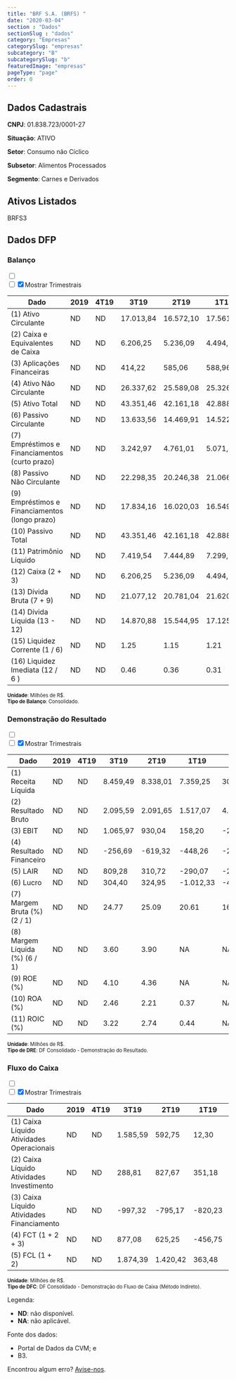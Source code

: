 ```yaml
---  
title: "BRF S.A. (BRFS) "  
date: "2020-03-04"  
section : "Dados"  
sectionSlug : "dados"  
category: "Empresas"  
categorySlug: "empresas"  
subcategory: "B"  
subcategorySlug: "b"  
featuredImage: "empresas"  
pageType: "page"  
order: 0  
---
```



## Dados Cadastrais


**CNPJ**: 01.838.723/0001-27

**Situação**: ATIVO

**Setor**: Consumo não Cíclico

**Subsetor**: Alimentos Processados

**Segmento**: Carnes e Derivados


## Ativos Listados


BRFS3 


## Dados DFP

### Balanço
  
<input type='checkbox' class='toggleCommand' id='toggleBalanco' name='toggleBalanco'>  
<div class='filter-group-balanco'>  
<div class='check_button_balanco'>  
<label for='toggleBalanco'>  
<input type='checkbox' data-filter-col='trimBalanco'><input type='checkbox' data-filter-col='trimBalanco' checked><span>Mostrar Trimestrais</span>  
</label>  
</div>  
</div>  
<div class='overflow balancoTableWrapper'>  
<table class='balancoTable'>  
<thead>  
<tr>  
<th class='dataHeader fixedLeftColumn'>Dado</th>  
<th>2019</th>  
<th class='trimHeader' data-col='trimBalanco'>4T19</th>  
<th class='trimHeader' data-col='trimBalanco'>3T19</th>  
<th class='trimHeader' data-col='trimBalanco'>2T19</th>  
<th class='trimHeader' data-col='trimBalanco'>1T19</th>  
<th>2018</th>  
<th class='trimHeader' data-col='trimBalanco'>4T18</th>  
<th class='trimHeader' data-col='trimBalanco'>3T18</th>  
<th class='trimHeader' data-col='trimBalanco'>2T18</th>  
<th class='trimHeader' data-col='trimBalanco'>1T18</th>  
<th>2017</th>  
<th class='trimHeader' data-col='trimBalanco'>4T17</th>  
<th class='trimHeader' data-col='trimBalanco'>3T17</th>  
<th class='trimHeader' data-col='trimBalanco'>2T17</th>  
<th class='trimHeader' data-col='trimBalanco'>1T17</th>  
<th>2016</th>  
<th class='trimHeader' data-col='trimBalanco'>4T16</th>  
<th class='trimHeader' data-col='trimBalanco'>3T16</th>  
<th class='trimHeader' data-col='trimBalanco'>2T16</th>  
<th class='trimHeader' data-col='trimBalanco'>1T16</th>  
<th>2015</th>  
<th class='trimHeader' data-col='trimBalanco'>4T15</th>  
<th class='trimHeader' data-col='trimBalanco'>3T15</th>  
<th class='trimHeader' data-col='trimBalanco'>2T15</th>  
<th class='trimHeader' data-col='trimBalanco'>1T15</th>  
<th>2014</th>  
<th class='trimHeader' data-col='trimBalanco'>4T14</th>  
<th class='trimHeader' data-col='trimBalanco'>3T14</th>  
<th class='trimHeader' data-col='trimBalanco'>2T14</th>  
<th class='trimHeader' data-col='trimBalanco'>1T14</th>  
<th>2013</th>  
<th class='trimHeader' data-col='trimBalanco'>4T13</th>  
<th class='trimHeader' data-col='trimBalanco'>3T13</th>  
<th class='trimHeader' data-col='trimBalanco'>2T13</th>  
<th class='trimHeader' data-col='trimBalanco'>1T13</th>  
<th>2012</th>  
<th class='trimHeader' data-col='trimBalanco'>4T12</th>  
<th class='trimHeader' data-col='trimBalanco'>3T12</th>  
<th class='trimHeader' data-col='trimBalanco'>2T12</th>  
<th class='trimHeader' data-col='trimBalanco'>1T12</th>  
<th>2011</th>  
<th class='trimHeader' data-col='trimBalanco'>4T11</th>  
<th class='trimHeader' data-col='trimBalanco'>3T11</th>  
<th class='trimHeader' data-col='trimBalanco'>2T11</th>  
<th class='trimHeader' data-col='trimBalanco'>1T11</th>  
<th>2010</th>  
<th class='trimHeader' data-col='trimBalanco'>4T10</th>  
<th class='trimHeader' data-col='trimBalanco'>3T10</th>  
<th class='trimHeader' data-col='trimBalanco'>2T10</th>  
<th class='trimHeader' data-col='trimBalanco'>1T10</th>  
<th>2009</th>  
<th class='trimHeader' data-col='trimBalanco'>4T09</th>  
<th class='trimHeader' data-col='trimBalanco'>3T09</th>  
<th class='trimHeader' data-col='trimBalanco'>2T09</th>  
<th class='trimHeader' data-col='trimBalanco'>1T09</th>  
</tr>  
</thead>  
<tbody>  
<tr>  
<td class='leftAlignCell rowDescription fixedLeftColumn'>(1) Ativo Circulante</td>  
<td>ND</td>  
<td data-col='trimBalanco' class='trimData'>ND</td>  
<td data-col='trimBalanco' class='trimData'>17.013,84</td>  
<td data-col='trimBalanco' class='trimData'>16.572,10</td>  
<td data-col='trimBalanco' class='trimData'>17.561,69</td>  
<td>19.030,90</td>  
<td data-col='trimBalanco' class='trimData'>19.030,90</td>  
<td data-col='trimBalanco' class='trimData'>18.253,20</td>  
<td data-col='trimBalanco' class='trimData'>19.315,09</td>  
<td data-col='trimBalanco' class='trimData'>18.992,90</td>  
<td>19.185,52</td>  
<td data-col='trimBalanco' class='trimData'>19.185,52</td>  
<td data-col='trimBalanco' class='trimData'>21.582,43</td>  
<td data-col='trimBalanco' class='trimData'>21.851,19</td>  
<td data-col='trimBalanco' class='trimData'>19.185,52</td>  
<td>18.893,74</td>  
<td data-col='trimBalanco' class='trimData'>18.893,74</td>  
<td data-col='trimBalanco' class='trimData'>19.075,28</td>  
<td data-col='trimBalanco' class='trimData'>18.053,25</td>  
<td data-col='trimBalanco' class='trimData'>18.648,06</td>  
<td>19.180,05</td>  
<td data-col='trimBalanco' class='trimData'>19.180,05</td>  
<td data-col='trimBalanco' class='trimData'>19.444,47</td>  
<td data-col='trimBalanco' class='trimData'>17.176,13</td>  
<td data-col='trimBalanco' class='trimData'>17.774,59</td>  
<td>17.488,24</td>  
<td data-col='trimBalanco' class='trimData'>17.488,24</td>  
<td data-col='trimBalanco' class='trimData'>14.772,14</td>  
<td data-col='trimBalanco' class='trimData'>14.333,75</td>  
<td data-col='trimBalanco' class='trimData'>13.086,09</td>  
<td>13.242,52</td>  
<td data-col='trimBalanco' class='trimData'>13.242,52</td>  
<td data-col='trimBalanco' class='trimData'>12.343,64</td>  
<td data-col='trimBalanco' class='trimData'>11.972,39</td>  
<td data-col='trimBalanco' class='trimData'>13.242,52</td>  
<td>11.589,98</td>  
<td data-col='trimBalanco' class='trimData'>11.589,98</td>  
<td data-col='trimBalanco' class='trimData'>11.362,94</td>  
<td data-col='trimBalanco' class='trimData'>11.609,08</td>  
<td data-col='trimBalanco' class='trimData'>10.437,78</td>  
<td>11.123,75</td>  
<td data-col='trimBalanco' class='trimData'>11.123,75</td>  
<td data-col='trimBalanco' class='trimData'>11.092,30</td>  
<td data-col='trimBalanco' class='trimData'>10.989,88</td>  
<td data-col='trimBalanco' class='trimData'>11.123,75</td>  
<td>10.020,70</td>  
<td data-col='trimBalanco' class='trimData'>9.852,13</td>  
<td data-col='trimBalanco' class='trimData'>10.020,70</td>  
<td data-col='trimBalanco' class='trimData'>10.020,70</td>  
<td data-col='trimBalanco' class='trimData'>10.020,70</td>  
<td>10.677,94</td>  
<td data-col='trimBalanco' class='trimData'>10.677,94</td>  
<td data-col='trimBalanco' class='trimData'>ND</td>  
<td data-col='trimBalanco' class='trimData'>ND</td>  
<td data-col='trimBalanco' class='trimData'>ND</td>  
</tr>  
<tr>  
<td class='leftAlignCell rowDescription fixedLeftColumn'>(2) Caixa e Equivalentes de Caixa</td>  
<td>ND</td>  
<td data-col='trimBalanco' class='trimData'>ND</td>  
<td data-col='trimBalanco' class='trimData'>6.206,25</td>  
<td data-col='trimBalanco' class='trimData'>5.236,09</td>  
<td data-col='trimBalanco' class='trimData'>4.494,91</td>  
<td>4.869,56</td>  
<td data-col='trimBalanco' class='trimData'>4.869,56</td>  
<td data-col='trimBalanco' class='trimData'>4.424,10</td>  
<td data-col='trimBalanco' class='trimData'>5.747,79</td>  
<td data-col='trimBalanco' class='trimData'>5.515,70</td>  
<td>6.010,83</td>  
<td data-col='trimBalanco' class='trimData'>6.010,83</td>  
<td data-col='trimBalanco' class='trimData'>8.438,12</td>  
<td data-col='trimBalanco' class='trimData'>8.510,90</td>  
<td data-col='trimBalanco' class='trimData'>6.010,83</td>  
<td>6.356,92</td>  
<td data-col='trimBalanco' class='trimData'>6.356,92</td>  
<td data-col='trimBalanco' class='trimData'>5.773,27</td>  
<td data-col='trimBalanco' class='trimData'>4.630,91</td>  
<td data-col='trimBalanco' class='trimData'>5.639,25</td>  
<td>5.362,89</td>  
<td data-col='trimBalanco' class='trimData'>5.362,89</td>  
<td data-col='trimBalanco' class='trimData'>7.724,10</td>  
<td data-col='trimBalanco' class='trimData'>4.635,09</td>  
<td data-col='trimBalanco' class='trimData'>5.873,77</td>  
<td>6.006,94</td>  
<td data-col='trimBalanco' class='trimData'>6.006,94</td>  
<td data-col='trimBalanco' class='trimData'>4.793,23</td>  
<td data-col='trimBalanco' class='trimData'>4.578,39</td>  
<td data-col='trimBalanco' class='trimData'>3.313,35</td>  
<td>3.127,72</td>  
<td data-col='trimBalanco' class='trimData'>3.127,72</td>  
<td data-col='trimBalanco' class='trimData'>2.275,11</td>  
<td data-col='trimBalanco' class='trimData'>2.028,38</td>  
<td data-col='trimBalanco' class='trimData'>3.127,72</td>  
<td>1.930,69</td>  
<td data-col='trimBalanco' class='trimData'>1.930,69</td>  
<td data-col='trimBalanco' class='trimData'>1.506,76</td>  
<td data-col='trimBalanco' class='trimData'>2.106,93</td>  
<td data-col='trimBalanco' class='trimData'>1.205,31</td>  
<td>1.366,84</td>  
<td data-col='trimBalanco' class='trimData'>1.366,84</td>  
<td data-col='trimBalanco' class='trimData'>1.848,69</td>  
<td data-col='trimBalanco' class='trimData'>1.974,46</td>  
<td data-col='trimBalanco' class='trimData'>1.366,84</td>  
<td>2.310,64</td>  
<td data-col='trimBalanco' class='trimData'>2.310,64</td>  
<td data-col='trimBalanco' class='trimData'>2.310,64</td>  
<td data-col='trimBalanco' class='trimData'>2.310,64</td>  
<td data-col='trimBalanco' class='trimData'>2.310,64</td>  
<td>1.898,24</td>  
<td data-col='trimBalanco' class='trimData'>1.898,24</td>  
<td data-col='trimBalanco' class='trimData'>ND</td>  
<td data-col='trimBalanco' class='trimData'>ND</td>  
<td data-col='trimBalanco' class='trimData'>ND</td>  
</tr>  
<tr>  
<td class='leftAlignCell rowDescription fixedLeftColumn'>(3) Aplicações Financeiras</td>  
<td>ND</td>  
<td data-col='trimBalanco' class='trimData'>ND</td>  
<td data-col='trimBalanco' class='trimData'>414,22</td>  
<td data-col='trimBalanco' class='trimData'>585,06</td>  
<td data-col='trimBalanco' class='trimData'>588,96</td>  
<td>507,04</td>  
<td data-col='trimBalanco' class='trimData'>507,04</td>  
<td data-col='trimBalanco' class='trimData'>563,83</td>  
<td data-col='trimBalanco' class='trimData'>416,53</td>  
<td data-col='trimBalanco' class='trimData'>390,60</td>  
<td>228,43</td>  
<td data-col='trimBalanco' class='trimData'>228,43</td>  
<td data-col='trimBalanco' class='trimData'>294,30</td>  
<td data-col='trimBalanco' class='trimData'>408,39</td>  
<td data-col='trimBalanco' class='trimData'>228,43</td>  
<td>622,28</td>  
<td data-col='trimBalanco' class='trimData'>622,28</td>  
<td data-col='trimBalanco' class='trimData'>792,22</td>  
<td data-col='trimBalanco' class='trimData'>671,81</td>  
<td data-col='trimBalanco' class='trimData'>852,38</td>  
<td>734,71</td>  
<td data-col='trimBalanco' class='trimData'>734,71</td>  
<td data-col='trimBalanco' class='trimData'>703,40</td>  
<td data-col='trimBalanco' class='trimData'>588,56</td>  
<td data-col='trimBalanco' class='trimData'>613,63</td>  
<td>587,48</td>  
<td data-col='trimBalanco' class='trimData'>587,48</td>  
<td data-col='trimBalanco' class='trimData'>552,57</td>  
<td data-col='trimBalanco' class='trimData'>530,12</td>  
<td data-col='trimBalanco' class='trimData'>543,33</td>  
<td>459,57</td>  
<td data-col='trimBalanco' class='trimData'>459,57</td>  
<td data-col='trimBalanco' class='trimData'>500,02</td>  
<td data-col='trimBalanco' class='trimData'>525,46</td>  
<td data-col='trimBalanco' class='trimData'>459,57</td>  
<td>621,91</td>  
<td data-col='trimBalanco' class='trimData'>621,91</td>  
<td data-col='trimBalanco' class='trimData'>609,29</td>  
<td data-col='trimBalanco' class='trimData'>641,11</td>  
<td data-col='trimBalanco' class='trimData'>819,60</td>  
<td>1.372,67</td>  
<td data-col='trimBalanco' class='trimData'>1.372,67</td>  
<td data-col='trimBalanco' class='trimData'>1.592,09</td>  
<td data-col='trimBalanco' class='trimData'>1.859,79</td>  
<td data-col='trimBalanco' class='trimData'>1.372,67</td>  
<td>1.032,38</td>  
<td data-col='trimBalanco' class='trimData'>863,81</td>  
<td data-col='trimBalanco' class='trimData'>1.032,38</td>  
<td data-col='trimBalanco' class='trimData'>1.032,38</td>  
<td data-col='trimBalanco' class='trimData'>1.032,38</td>  
<td>2.345,53</td>  
<td data-col='trimBalanco' class='trimData'>2.345,53</td>  
<td data-col='trimBalanco' class='trimData'>ND</td>  
<td data-col='trimBalanco' class='trimData'>ND</td>  
<td data-col='trimBalanco' class='trimData'>ND</td>  
</tr>  
<tr>  
<td class='leftAlignCell rowDescription fixedLeftColumn'>(4) Ativo Não Circulante</td>  
<td>ND</td>  
<td data-col='trimBalanco' class='trimData'>ND</td>  
<td data-col='trimBalanco' class='trimData'>26.337,62</td>  
<td data-col='trimBalanco' class='trimData'>25.589,08</td>  
<td data-col='trimBalanco' class='trimData'>25.326,67</td>  
<td>23.351,48</td>  
<td data-col='trimBalanco' class='trimData'>23.351,48</td>  
<td data-col='trimBalanco' class='trimData'>26.265,50</td>  
<td data-col='trimBalanco' class='trimData'>26.214,08</td>  
<td data-col='trimBalanco' class='trimData'>26.004,72</td>  
<td>26.042,96</td>  
<td data-col='trimBalanco' class='trimData'>26.042,96</td>  
<td data-col='trimBalanco' class='trimData'>26.703,20</td>  
<td data-col='trimBalanco' class='trimData'>26.230,43</td>  
<td data-col='trimBalanco' class='trimData'>26.042,96</td>  
<td>24.051,20</td>  
<td data-col='trimBalanco' class='trimData'>24.051,20</td>  
<td data-col='trimBalanco' class='trimData'>24.051,22</td>  
<td data-col='trimBalanco' class='trimData'>23.501,65</td>  
<td data-col='trimBalanco' class='trimData'>22.828,31</td>  
<td>21.207,97</td>  
<td data-col='trimBalanco' class='trimData'>21.207,97</td>  
<td data-col='trimBalanco' class='trimData'>20.545,26</td>  
<td data-col='trimBalanco' class='trimData'>19.007,45</td>  
<td data-col='trimBalanco' class='trimData'>18.942,34</td>  
<td>18.615,49</td>  
<td data-col='trimBalanco' class='trimData'>18.615,49</td>  
<td data-col='trimBalanco' class='trimData'>19.019,95</td>  
<td data-col='trimBalanco' class='trimData'>18.965,23</td>  
<td data-col='trimBalanco' class='trimData'>18.896,56</td>  
<td>19.132,05</td>  
<td data-col='trimBalanco' class='trimData'>19.132,05</td>  
<td data-col='trimBalanco' class='trimData'>19.591,24</td>  
<td data-col='trimBalanco' class='trimData'>19.614,69</td>  
<td data-col='trimBalanco' class='trimData'>19.132,05</td>  
<td>19.175,51</td>  
<td data-col='trimBalanco' class='trimData'>19.182,27</td>  
<td data-col='trimBalanco' class='trimData'>20.239,37</td>  
<td data-col='trimBalanco' class='trimData'>19.742,48</td>  
<td data-col='trimBalanco' class='trimData'>19.180,23</td>  
<td>18.859,71</td>  
<td data-col='trimBalanco' class='trimData'>18.859,71</td>  
<td data-col='trimBalanco' class='trimData'>18.386,28</td>  
<td data-col='trimBalanco' class='trimData'>17.903,07</td>  
<td data-col='trimBalanco' class='trimData'>18.859,71</td>  
<td>17.730,85</td>  
<td data-col='trimBalanco' class='trimData'>17.899,42</td>  
<td data-col='trimBalanco' class='trimData'>17.730,85</td>  
<td data-col='trimBalanco' class='trimData'>17.730,85</td>  
<td data-col='trimBalanco' class='trimData'>17.730,85</td>  
<td>17.705,69</td>  
<td data-col='trimBalanco' class='trimData'>17.705,69</td>  
<td data-col='trimBalanco' class='trimData'>ND</td>  
<td data-col='trimBalanco' class='trimData'>ND</td>  
<td data-col='trimBalanco' class='trimData'>ND</td>  
</tr>  
<tr>  
<td class='leftAlignCell rowDescription fixedLeftColumn'>(5) Ativo Total</td>  
<td>ND</td>  
<td data-col='trimBalanco' class='trimData'>ND</td>  
<td data-col='trimBalanco' class='trimData'>43.351,46</td>  
<td data-col='trimBalanco' class='trimData'>42.161,18</td>  
<td data-col='trimBalanco' class='trimData'>42.888,36</td>  
<td>42.382,38</td>  
<td data-col='trimBalanco' class='trimData'>42.382,38</td>  
<td data-col='trimBalanco' class='trimData'>44.518,71</td>  
<td data-col='trimBalanco' class='trimData'>45.529,17</td>  
<td data-col='trimBalanco' class='trimData'>44.997,62</td>  
<td>45.228,48</td>  
<td data-col='trimBalanco' class='trimData'>45.228,48</td>  
<td data-col='trimBalanco' class='trimData'>48.285,63</td>  
<td data-col='trimBalanco' class='trimData'>48.081,63</td>  
<td data-col='trimBalanco' class='trimData'>45.228,48</td>  
<td>42.944,94</td>  
<td data-col='trimBalanco' class='trimData'>42.944,94</td>  
<td data-col='trimBalanco' class='trimData'>43.126,50</td>  
<td data-col='trimBalanco' class='trimData'>41.554,90</td>  
<td data-col='trimBalanco' class='trimData'>41.476,36</td>  
<td>40.388,01</td>  
<td data-col='trimBalanco' class='trimData'>40.388,01</td>  
<td data-col='trimBalanco' class='trimData'>39.989,73</td>  
<td data-col='trimBalanco' class='trimData'>36.183,58</td>  
<td data-col='trimBalanco' class='trimData'>36.716,93</td>  
<td>36.103,74</td>  
<td data-col='trimBalanco' class='trimData'>36.103,74</td>  
<td data-col='trimBalanco' class='trimData'>33.792,09</td>  
<td data-col='trimBalanco' class='trimData'>33.298,98</td>  
<td data-col='trimBalanco' class='trimData'>31.982,66</td>  
<td>32.374,57</td>  
<td data-col='trimBalanco' class='trimData'>32.374,57</td>  
<td data-col='trimBalanco' class='trimData'>31.934,88</td>  
<td data-col='trimBalanco' class='trimData'>31.587,08</td>  
<td data-col='trimBalanco' class='trimData'>32.374,57</td>  
<td>30.765,49</td>  
<td data-col='trimBalanco' class='trimData'>30.772,25</td>  
<td data-col='trimBalanco' class='trimData'>31.602,30</td>  
<td data-col='trimBalanco' class='trimData'>31.351,56</td>  
<td data-col='trimBalanco' class='trimData'>29.618,01</td>  
<td>29.983,46</td>  
<td data-col='trimBalanco' class='trimData'>29.983,46</td>  
<td data-col='trimBalanco' class='trimData'>29.478,58</td>  
<td data-col='trimBalanco' class='trimData'>28.892,95</td>  
<td data-col='trimBalanco' class='trimData'>29.983,46</td>  
<td>27.751,55</td>  
<td data-col='trimBalanco' class='trimData'>27.751,55</td>  
<td data-col='trimBalanco' class='trimData'>27.751,55</td>  
<td data-col='trimBalanco' class='trimData'>27.751,55</td>  
<td data-col='trimBalanco' class='trimData'>27.751,55</td>  
<td>28.383,63</td>  
<td data-col='trimBalanco' class='trimData'>28.383,63</td>  
<td data-col='trimBalanco' class='trimData'>ND</td>  
<td data-col='trimBalanco' class='trimData'>ND</td>  
<td data-col='trimBalanco' class='trimData'>ND</td>  
</tr>  
<tr>  
<td class='leftAlignCell rowDescription fixedLeftColumn'>(6) Passivo Circulante</td>  
<td>ND</td>  
<td data-col='trimBalanco' class='trimData'>ND</td>  
<td data-col='trimBalanco' class='trimData'>13.633,56</td>  
<td data-col='trimBalanco' class='trimData'>14.469,91</td>  
<td data-col='trimBalanco' class='trimData'>14.522,74</td>  
<td>14.488,64</td>  
<td data-col='trimBalanco' class='trimData'>14.488,64</td>  
<td data-col='trimBalanco' class='trimData'>15.246,81</td>  
<td data-col='trimBalanco' class='trimData'>17.830,10</td>  
<td data-col='trimBalanco' class='trimData'>17.553,26</td>  
<td>14.874,38</td>  
<td data-col='trimBalanco' class='trimData'>14.874,38</td>  
<td data-col='trimBalanco' class='trimData'>14.229,75</td>  
<td data-col='trimBalanco' class='trimData'>13.464,83</td>  
<td data-col='trimBalanco' class='trimData'>14.907,87</td>  
<td>12.640,42</td>  
<td data-col='trimBalanco' class='trimData'>12.640,42</td>  
<td data-col='trimBalanco' class='trimData'>13.572,06</td>  
<td data-col='trimBalanco' class='trimData'>13.035,37</td>  
<td data-col='trimBalanco' class='trimData'>11.454,02</td>  
<td>11.621,11</td>  
<td data-col='trimBalanco' class='trimData'>11.621,11</td>  
<td data-col='trimBalanco' class='trimData'>10.632,99</td>  
<td data-col='trimBalanco' class='trimData'>9.730,55</td>  
<td data-col='trimBalanco' class='trimData'>9.466,80</td>  
<td>9.569,13</td>  
<td data-col='trimBalanco' class='trimData'>9.569,13</td>  
<td data-col='trimBalanco' class='trimData'>8.285,25</td>  
<td data-col='trimBalanco' class='trimData'>8.703,97</td>  
<td data-col='trimBalanco' class='trimData'>7.809,45</td>  
<td>8.436,03</td>  
<td data-col='trimBalanco' class='trimData'>8.436,03</td>  
<td data-col='trimBalanco' class='trimData'>7.687,98</td>  
<td data-col='trimBalanco' class='trimData'>7.505,69</td>  
<td data-col='trimBalanco' class='trimData'>8.436,03</td>  
<td>7.481,63</td>  
<td data-col='trimBalanco' class='trimData'>7.464,22</td>  
<td data-col='trimBalanco' class='trimData'>7.447,66</td>  
<td data-col='trimBalanco' class='trimData'>7.686,66</td>  
<td data-col='trimBalanco' class='trimData'>7.418,43</td>  
<td>7.987,83</td>  
<td data-col='trimBalanco' class='trimData'>7.987,83</td>  
<td data-col='trimBalanco' class='trimData'>7.025,24</td>  
<td data-col='trimBalanco' class='trimData'>6.392,32</td>  
<td data-col='trimBalanco' class='trimData'>7.987,83</td>  
<td>5.686,38</td>  
<td data-col='trimBalanco' class='trimData'>5.686,38</td>  
<td data-col='trimBalanco' class='trimData'>5.686,38</td>  
<td data-col='trimBalanco' class='trimData'>5.686,38</td>  
<td data-col='trimBalanco' class='trimData'>5.686,38</td>  
<td>6.359,23</td>  
<td data-col='trimBalanco' class='trimData'>6.359,23</td>  
<td data-col='trimBalanco' class='trimData'>ND</td>  
<td data-col='trimBalanco' class='trimData'>ND</td>  
<td data-col='trimBalanco' class='trimData'>ND</td>  
</tr>  
<tr>  
<td class='leftAlignCell rowDescription fixedLeftColumn'>(7) Empréstimos e Financiamentos (curto prazo)</td>  
<td>ND</td>  
<td data-col='trimBalanco' class='trimData'>ND</td>  
<td data-col='trimBalanco' class='trimData'>3.242,97</td>  
<td data-col='trimBalanco' class='trimData'>4.761,01</td>  
<td data-col='trimBalanco' class='trimData'>5.071,40</td>  
<td>4.547,39</td>  
<td data-col='trimBalanco' class='trimData'>4.547,39</td>  
<td data-col='trimBalanco' class='trimData'>5.036,05</td>  
<td data-col='trimBalanco' class='trimData'>7.473,14</td>  
<td data-col='trimBalanco' class='trimData'>7.891,44</td>  
<td>5.031,35</td>  
<td data-col='trimBalanco' class='trimData'>5.031,35</td>  
<td data-col='trimBalanco' class='trimData'>4.951,16</td>  
<td data-col='trimBalanco' class='trimData'>4.387,50</td>  
<td data-col='trimBalanco' class='trimData'>5.031,35</td>  
<td>3.245,00</td>  
<td data-col='trimBalanco' class='trimData'>3.245,00</td>  
<td data-col='trimBalanco' class='trimData'>4.164,28</td>  
<td data-col='trimBalanco' class='trimData'>3.748,26</td>  
<td data-col='trimBalanco' class='trimData'>3.480,81</td>  
<td>2.628,18</td>  
<td data-col='trimBalanco' class='trimData'>2.628,18</td>  
<td data-col='trimBalanco' class='trimData'>2.153,59</td>  
<td data-col='trimBalanco' class='trimData'>2.080,97</td>  
<td data-col='trimBalanco' class='trimData'>2.426,74</td>  
<td>2.738,90</td>  
<td data-col='trimBalanco' class='trimData'>2.738,90</td>  
<td data-col='trimBalanco' class='trimData'>2.529,36</td>  
<td data-col='trimBalanco' class='trimData'>2.757,57</td>  
<td data-col='trimBalanco' class='trimData'>2.690,76</td>  
<td>2.696,59</td>  
<td data-col='trimBalanco' class='trimData'>2.696,59</td>  
<td data-col='trimBalanco' class='trimData'>2.576,49</td>  
<td data-col='trimBalanco' class='trimData'>2.443,49</td>  
<td data-col='trimBalanco' class='trimData'>2.696,59</td>  
<td>2.440,78</td>  
<td data-col='trimBalanco' class='trimData'>2.440,78</td>  
<td data-col='trimBalanco' class='trimData'>2.653,57</td>  
<td data-col='trimBalanco' class='trimData'>3.410,99</td>  
<td data-col='trimBalanco' class='trimData'>3.590,41</td>  
<td>3.452,48</td>  
<td data-col='trimBalanco' class='trimData'>3.452,48</td>  
<td data-col='trimBalanco' class='trimData'>3.106,18</td>  
<td data-col='trimBalanco' class='trimData'>2.588,70</td>  
<td data-col='trimBalanco' class='trimData'>3.452,48</td>  
<td>2.227,71</td>  
<td data-col='trimBalanco' class='trimData'>2.227,71</td>  
<td data-col='trimBalanco' class='trimData'>2.227,71</td>  
<td data-col='trimBalanco' class='trimData'>2.227,71</td>  
<td data-col='trimBalanco' class='trimData'>2.227,71</td>  
<td>3.202,65</td>  
<td data-col='trimBalanco' class='trimData'>3.202,65</td>  
<td data-col='trimBalanco' class='trimData'>ND</td>  
<td data-col='trimBalanco' class='trimData'>ND</td>  
<td data-col='trimBalanco' class='trimData'>ND</td>  
</tr>  
<tr>  
<td class='leftAlignCell rowDescription fixedLeftColumn'>(8) Passivo Não Circulante</td>  
<td>ND</td>  
<td data-col='trimBalanco' class='trimData'>ND</td>  
<td data-col='trimBalanco' class='trimData'>22.298,35</td>  
<td data-col='trimBalanco' class='trimData'>20.246,38</td>  
<td data-col='trimBalanco' class='trimData'>21.066,46</td>  
<td>20.361,96</td>  
<td data-col='trimBalanco' class='trimData'>20.361,96</td>  
<td data-col='trimBalanco' class='trimData'>20.031,60</td>  
<td data-col='trimBalanco' class='trimData'>18.082,40</td>  
<td data-col='trimBalanco' class='trimData'>15.832,30</td>  
<td>18.641,32</td>  
<td data-col='trimBalanco' class='trimData'>18.641,32</td>  
<td data-col='trimBalanco' class='trimData'>21.514,31</td>  
<td data-col='trimBalanco' class='trimData'>22.874,59</td>  
<td data-col='trimBalanco' class='trimData'>18.607,83</td>  
<td>18.085,16</td>  
<td data-col='trimBalanco' class='trimData'>18.085,16</td>  
<td data-col='trimBalanco' class='trimData'>16.859,68</td>  
<td data-col='trimBalanco' class='trimData'>15.658,28</td>  
<td data-col='trimBalanco' class='trimData'>16.177,98</td>  
<td>14.931,05</td>  
<td data-col='trimBalanco' class='trimData'>14.931,05</td>  
<td data-col='trimBalanco' class='trimData'>15.123,69</td>  
<td data-col='trimBalanco' class='trimData'>11.655,78</td>  
<td data-col='trimBalanco' class='trimData'>12.325,49</td>  
<td>10.844,67</td>  
<td data-col='trimBalanco' class='trimData'>10.844,67</td>  
<td data-col='trimBalanco' class='trimData'>10.134,29</td>  
<td data-col='trimBalanco' class='trimData'>9.459,10</td>  
<td data-col='trimBalanco' class='trimData'>9.009,19</td>  
<td>9.242,38</td>  
<td data-col='trimBalanco' class='trimData'>9.242,38</td>  
<td data-col='trimBalanco' class='trimData'>9.382,65</td>  
<td data-col='trimBalanco' class='trimData'>9.500,26</td>  
<td data-col='trimBalanco' class='trimData'>9.242,38</td>  
<td>8.694,69</td>  
<td data-col='trimBalanco' class='trimData'>8.731,99</td>  
<td data-col='trimBalanco' class='trimData'>9.950,74</td>  
<td data-col='trimBalanco' class='trimData'>9.594,73</td>  
<td data-col='trimBalanco' class='trimData'>7.833,70</td>  
<td>7.885,71</td>  
<td data-col='trimBalanco' class='trimData'>7.885,71</td>  
<td data-col='trimBalanco' class='trimData'>8.280,51</td>  
<td data-col='trimBalanco' class='trimData'>8.282,83</td>  
<td data-col='trimBalanco' class='trimData'>7.885,71</td>  
<td>8.428,65</td>  
<td data-col='trimBalanco' class='trimData'>8.428,65</td>  
<td data-col='trimBalanco' class='trimData'>8.428,65</td>  
<td data-col='trimBalanco' class='trimData'>8.428,65</td>  
<td data-col='trimBalanco' class='trimData'>8.428,65</td>  
<td>9.028,74</td>  
<td data-col='trimBalanco' class='trimData'>9.028,74</td>  
<td data-col='trimBalanco' class='trimData'>ND</td>  
<td data-col='trimBalanco' class='trimData'>ND</td>  
<td data-col='trimBalanco' class='trimData'>ND</td>  
</tr>  
<tr>  
<td class='leftAlignCell rowDescription fixedLeftColumn'>(9) Empréstimos e Financiamentos (longo prazo)</td>  
<td>ND</td>  
<td data-col='trimBalanco' class='trimData'>ND</td>  
<td data-col='trimBalanco' class='trimData'>17.834,16</td>  
<td data-col='trimBalanco' class='trimData'>16.020,03</td>  
<td data-col='trimBalanco' class='trimData'>16.549,04</td>  
<td>17.618,06</td>  
<td data-col='trimBalanco' class='trimData'>17.618,06</td>  
<td data-col='trimBalanco' class='trimData'>17.015,49</td>  
<td data-col='trimBalanco' class='trimData'>15.011,65</td>  
<td data-col='trimBalanco' class='trimData'>12.872,30</td>  
<td>15.413,03</td>  
<td data-col='trimBalanco' class='trimData'>15.413,03</td>  
<td data-col='trimBalanco' class='trimData'>18.265,59</td>  
<td data-col='trimBalanco' class='trimData'>19.592,53</td>  
<td data-col='trimBalanco' class='trimData'>15.413,03</td>  
<td>15.717,38</td>  
<td data-col='trimBalanco' class='trimData'>15.717,38</td>  
<td data-col='trimBalanco' class='trimData'>14.445,07</td>  
<td data-col='trimBalanco' class='trimData'>13.211,57</td>  
<td data-col='trimBalanco' class='trimData'>13.740,57</td>  
<td>12.551,10</td>  
<td data-col='trimBalanco' class='trimData'>12.551,10</td>  
<td data-col='trimBalanco' class='trimData'>12.769,03</td>  
<td data-col='trimBalanco' class='trimData'>9.274,08</td>  
<td data-col='trimBalanco' class='trimData'>10.295,16</td>  
<td>8.850,43</td>  
<td data-col='trimBalanco' class='trimData'>8.850,43</td>  
<td data-col='trimBalanco' class='trimData'>8.216,43</td>  
<td data-col='trimBalanco' class='trimData'>7.597,77</td>  
<td data-col='trimBalanco' class='trimData'>7.236,91</td>  
<td>7.484,60</td>  
<td data-col='trimBalanco' class='trimData'>7.484,60</td>  
<td data-col='trimBalanco' class='trimData'>7.236,61</td>  
<td data-col='trimBalanco' class='trimData'>7.329,79</td>  
<td data-col='trimBalanco' class='trimData'>7.484,60</td>  
<td>7.077,54</td>  
<td data-col='trimBalanco' class='trimData'>7.077,54</td>  
<td data-col='trimBalanco' class='trimData'>6.468,02</td>  
<td data-col='trimBalanco' class='trimData'>6.212,17</td>  
<td data-col='trimBalanco' class='trimData'>4.494,56</td>  
<td>4.601,05</td>  
<td data-col='trimBalanco' class='trimData'>4.601,05</td>  
<td data-col='trimBalanco' class='trimData'>5.002,24</td>  
<td data-col='trimBalanco' class='trimData'>4.949,95</td>  
<td data-col='trimBalanco' class='trimData'>4.601,05</td>  
<td>4.975,23</td>  
<td data-col='trimBalanco' class='trimData'>4.975,23</td>  
<td data-col='trimBalanco' class='trimData'>4.975,23</td>  
<td data-col='trimBalanco' class='trimData'>4.975,23</td>  
<td data-col='trimBalanco' class='trimData'>4.975,23</td>  
<td>5.853,46</td>  
<td data-col='trimBalanco' class='trimData'>5.853,46</td>  
<td data-col='trimBalanco' class='trimData'>ND</td>  
<td data-col='trimBalanco' class='trimData'>ND</td>  
<td data-col='trimBalanco' class='trimData'>ND</td>  
</tr>  
<tr>  
<td class='leftAlignCell rowDescription fixedLeftColumn'>(10) Passivo Total</td>  
<td>ND</td>  
<td data-col='trimBalanco' class='trimData'>ND</td>  
<td data-col='trimBalanco' class='trimData'>43.351,46</td>  
<td data-col='trimBalanco' class='trimData'>42.161,18</td>  
<td data-col='trimBalanco' class='trimData'>42.888,36</td>  
<td>42.382,38</td>  
<td data-col='trimBalanco' class='trimData'>42.382,38</td>  
<td data-col='trimBalanco' class='trimData'>44.518,71</td>  
<td data-col='trimBalanco' class='trimData'>45.529,17</td>  
<td data-col='trimBalanco' class='trimData'>44.997,62</td>  
<td>45.228,48</td>  
<td data-col='trimBalanco' class='trimData'>45.228,48</td>  
<td data-col='trimBalanco' class='trimData'>48.285,63</td>  
<td data-col='trimBalanco' class='trimData'>48.081,63</td>  
<td data-col='trimBalanco' class='trimData'>45.228,48</td>  
<td>42.944,94</td>  
<td data-col='trimBalanco' class='trimData'>42.944,94</td>  
<td data-col='trimBalanco' class='trimData'>43.126,50</td>  
<td data-col='trimBalanco' class='trimData'>41.554,90</td>  
<td data-col='trimBalanco' class='trimData'>41.476,36</td>  
<td>40.388,01</td>  
<td data-col='trimBalanco' class='trimData'>40.388,01</td>  
<td data-col='trimBalanco' class='trimData'>39.989,73</td>  
<td data-col='trimBalanco' class='trimData'>36.183,58</td>  
<td data-col='trimBalanco' class='trimData'>36.716,93</td>  
<td>36.103,74</td>  
<td data-col='trimBalanco' class='trimData'>36.103,74</td>  
<td data-col='trimBalanco' class='trimData'>33.792,09</td>  
<td data-col='trimBalanco' class='trimData'>33.298,98</td>  
<td data-col='trimBalanco' class='trimData'>31.982,66</td>  
<td>32.374,57</td>  
<td data-col='trimBalanco' class='trimData'>32.374,57</td>  
<td data-col='trimBalanco' class='trimData'>31.934,88</td>  
<td data-col='trimBalanco' class='trimData'>31.587,08</td>  
<td data-col='trimBalanco' class='trimData'>32.374,57</td>  
<td>30.765,49</td>  
<td data-col='trimBalanco' class='trimData'>30.772,25</td>  
<td data-col='trimBalanco' class='trimData'>31.602,30</td>  
<td data-col='trimBalanco' class='trimData'>31.351,56</td>  
<td data-col='trimBalanco' class='trimData'>29.618,01</td>  
<td>29.983,46</td>  
<td data-col='trimBalanco' class='trimData'>29.983,46</td>  
<td data-col='trimBalanco' class='trimData'>29.478,58</td>  
<td data-col='trimBalanco' class='trimData'>28.892,95</td>  
<td data-col='trimBalanco' class='trimData'>29.983,46</td>  
<td>27.751,55</td>  
<td data-col='trimBalanco' class='trimData'>27.751,55</td>  
<td data-col='trimBalanco' class='trimData'>27.751,55</td>  
<td data-col='trimBalanco' class='trimData'>27.751,55</td>  
<td data-col='trimBalanco' class='trimData'>27.751,55</td>  
<td>28.383,63</td>  
<td data-col='trimBalanco' class='trimData'>28.383,63</td>  
<td data-col='trimBalanco' class='trimData'>ND</td>  
<td data-col='trimBalanco' class='trimData'>ND</td>  
<td data-col='trimBalanco' class='trimData'>ND</td>  
</tr>  
<tr>  
<td class='leftAlignCell rowDescription fixedLeftColumn'>(11) Patrimônio Líquido</td>  
<td>ND</td>  
<td data-col='trimBalanco' class='trimData'>ND</td>  
<td data-col='trimBalanco' class='trimData'>7.419,54</td>  
<td data-col='trimBalanco' class='trimData'>7.444,89</td>  
<td data-col='trimBalanco' class='trimData'>7.299,16</td>  
<td>7.531,78</td>  
<td data-col='trimBalanco' class='trimData'>7.531,78</td>  
<td data-col='trimBalanco' class='trimData'>9.240,29</td>  
<td data-col='trimBalanco' class='trimData'>9.616,67</td>  
<td data-col='trimBalanco' class='trimData'>11.612,06</td>  
<td>11.712,78</td>  
<td data-col='trimBalanco' class='trimData'>11.712,78</td>  
<td data-col='trimBalanco' class='trimData'>12.541,58</td>  
<td data-col='trimBalanco' class='trimData'>11.742,21</td>  
<td data-col='trimBalanco' class='trimData'>11.712,78</td>  
<td>12.219,35</td>  
<td data-col='trimBalanco' class='trimData'>12.219,35</td>  
<td data-col='trimBalanco' class='trimData'>12.694,76</td>  
<td data-col='trimBalanco' class='trimData'>12.861,25</td>  
<td data-col='trimBalanco' class='trimData'>13.844,37</td>  
<td>13.835,85</td>  
<td data-col='trimBalanco' class='trimData'>13.835,85</td>  
<td data-col='trimBalanco' class='trimData'>14.233,05</td>  
<td data-col='trimBalanco' class='trimData'>14.797,25</td>  
<td data-col='trimBalanco' class='trimData'>14.924,63</td>  
<td>15.689,94</td>  
<td data-col='trimBalanco' class='trimData'>15.689,94</td>  
<td data-col='trimBalanco' class='trimData'>15.372,55</td>  
<td data-col='trimBalanco' class='trimData'>15.135,91</td>  
<td data-col='trimBalanco' class='trimData'>15.164,02</td>  
<td>14.696,15</td>  
<td data-col='trimBalanco' class='trimData'>14.696,15</td>  
<td data-col='trimBalanco' class='trimData'>14.864,25</td>  
<td data-col='trimBalanco' class='trimData'>14.581,13</td>  
<td data-col='trimBalanco' class='trimData'>14.696,15</td>  
<td>14.589,17</td>  
<td data-col='trimBalanco' class='trimData'>14.576,04</td>  
<td data-col='trimBalanco' class='trimData'>14.203,90</td>  
<td data-col='trimBalanco' class='trimData'>14.070,16</td>  
<td data-col='trimBalanco' class='trimData'>14.365,89</td>  
<td>14.109,92</td>  
<td data-col='trimBalanco' class='trimData'>14.109,92</td>  
<td data-col='trimBalanco' class='trimData'>14.172,83</td>  
<td data-col='trimBalanco' class='trimData'>14.217,79</td>  
<td data-col='trimBalanco' class='trimData'>14.109,92</td>  
<td>13.636,52</td>  
<td data-col='trimBalanco' class='trimData'>13.636,52</td>  
<td data-col='trimBalanco' class='trimData'>13.636,52</td>  
<td data-col='trimBalanco' class='trimData'>13.636,52</td>  
<td data-col='trimBalanco' class='trimData'>13.636,52</td>  
<td>12.995,66</td>  
<td data-col='trimBalanco' class='trimData'>12.995,66</td>  
<td data-col='trimBalanco' class='trimData'>ND</td>  
<td data-col='trimBalanco' class='trimData'>ND</td>  
<td data-col='trimBalanco' class='trimData'>ND</td>  
</tr>  
<tr>  
<td class='leftAlignCell rowDescription fixedLeftColumn'>(12) Caixa (2 + 3)</td>  
<td>ND</td>  
<td data-col='trimBalanco' class='trimData'>ND</td>  
<td class='positiveNumber trimData' data-col='trimBalanco'>6.206,25</td>  
<td class='positiveNumber trimData' data-col='trimBalanco'>5.236,09</td>  
<td class='positiveNumber trimData' data-col='trimBalanco'>4.494,91</td>  
<td class='positiveNumber'>5.376,60</td>  
<td class='positiveNumber trimData' data-col='trimBalanco'>4.869,56</td>  
<td class='positiveNumber trimData' data-col='trimBalanco'>4.424,10</td>  
<td class='positiveNumber trimData' data-col='trimBalanco'>5.747,79</td>  
<td class='positiveNumber trimData' data-col='trimBalanco'>5.515,70</td>  
<td class='positiveNumber'>6.239,26</td>  
<td class='positiveNumber trimData' data-col='trimBalanco'>6.010,83</td>  
<td class='positiveNumber trimData' data-col='trimBalanco'>8.438,12</td>  
<td class='positiveNumber trimData' data-col='trimBalanco'>8.510,90</td>  
<td class='positiveNumber trimData' data-col='trimBalanco'>6.010,83</td>  
<td class='positiveNumber'>6.979,20</td>  
<td class='positiveNumber trimData' data-col='trimBalanco'>6.356,92</td>  
<td class='positiveNumber trimData' data-col='trimBalanco'>5.773,27</td>  
<td class='positiveNumber trimData' data-col='trimBalanco'>4.630,91</td>  
<td class='positiveNumber trimData' data-col='trimBalanco'>5.639,25</td>  
<td class='positiveNumber'>6.097,60</td>  
<td class='positiveNumber trimData' data-col='trimBalanco'>5.362,89</td>  
<td class='positiveNumber trimData' data-col='trimBalanco'>7.724,10</td>  
<td class='positiveNumber trimData' data-col='trimBalanco'>4.635,09</td>  
<td class='positiveNumber trimData' data-col='trimBalanco'>5.873,77</td>  
<td class='positiveNumber'>6.594,42</td>  
<td class='positiveNumber trimData' data-col='trimBalanco'>6.006,94</td>  
<td class='positiveNumber trimData' data-col='trimBalanco'>4.793,23</td>  
<td class='positiveNumber trimData' data-col='trimBalanco'>4.578,39</td>  
<td class='positiveNumber trimData' data-col='trimBalanco'>3.313,35</td>  
<td class='positiveNumber'>3.587,28</td>  
<td class='positiveNumber trimData' data-col='trimBalanco'>3.127,72</td>  
<td class='positiveNumber trimData' data-col='trimBalanco'>2.275,11</td>  
<td class='positiveNumber trimData' data-col='trimBalanco'>2.028,38</td>  
<td class='positiveNumber trimData' data-col='trimBalanco'>3.127,72</td>  
<td class='positiveNumber'>2.552,60</td>  
<td class='positiveNumber trimData' data-col='trimBalanco'>1.930,69</td>  
<td class='positiveNumber trimData' data-col='trimBalanco'>1.506,76</td>  
<td class='positiveNumber trimData' data-col='trimBalanco'>2.106,93</td>  
<td class='positiveNumber trimData' data-col='trimBalanco'>1.205,31</td>  
<td class='positiveNumber'>2.739,51</td>  
<td class='positiveNumber trimData' data-col='trimBalanco'>1.366,84</td>  
<td class='positiveNumber trimData' data-col='trimBalanco'>1.848,69</td>  
<td class='positiveNumber trimData' data-col='trimBalanco'>1.974,46</td>  
<td class='positiveNumber trimData' data-col='trimBalanco'>1.366,84</td>  
<td class='positiveNumber'>3.343,02</td>  
<td class='positiveNumber trimData' data-col='trimBalanco'>2.310,64</td>  
<td class='positiveNumber trimData' data-col='trimBalanco'>2.310,64</td>  
<td class='positiveNumber trimData' data-col='trimBalanco'>2.310,64</td>  
<td class='positiveNumber trimData' data-col='trimBalanco'>2.310,64</td>  
<td class='positiveNumber'>4.243,77</td>  
<td class='positiveNumber trimData' data-col='trimBalanco'>1.898,24</td>  
<td data-col='trimBalanco' class='trimData'>ND</td>  
<td data-col='trimBalanco' class='trimData'>ND</td>  
<td data-col='trimBalanco' class='trimData'>ND</td>  
</tr>  
<tr>  
<td class='leftAlignCell rowDescription fixedLeftColumn'>(13) Dívida Bruta (7 + 9)</td>  
<td>ND</td>  
<td data-col='trimBalanco' class='trimData'>ND</td>  
<td class='negativeNumber trimData' data-col='trimBalanco'>21.077,12</td>  
<td class='negativeNumber trimData' data-col='trimBalanco'>20.781,04</td>  
<td class='negativeNumber trimData' data-col='trimBalanco'>21.620,44</td>  
<td class='negativeNumber'>22.165,44</td>  
<td class='negativeNumber trimData' data-col='trimBalanco'>22.165,44</td>  
<td class='negativeNumber trimData' data-col='trimBalanco'>22.051,54</td>  
<td class='negativeNumber trimData' data-col='trimBalanco'>22.484,79</td>  
<td class='negativeNumber trimData' data-col='trimBalanco'>20.763,73</td>  
<td class='negativeNumber'>20.444,38</td>  
<td class='negativeNumber trimData' data-col='trimBalanco'>20.444,38</td>  
<td class='negativeNumber trimData' data-col='trimBalanco'>23.216,75</td>  
<td class='negativeNumber trimData' data-col='trimBalanco'>23.980,02</td>  
<td class='negativeNumber trimData' data-col='trimBalanco'>20.444,38</td>  
<td class='negativeNumber'>18.962,38</td>  
<td class='negativeNumber trimData' data-col='trimBalanco'>18.962,38</td>  
<td class='negativeNumber trimData' data-col='trimBalanco'>18.609,35</td>  
<td class='negativeNumber trimData' data-col='trimBalanco'>16.959,84</td>  
<td class='negativeNumber trimData' data-col='trimBalanco'>17.221,38</td>  
<td class='negativeNumber'>15.179,28</td>  
<td class='negativeNumber trimData' data-col='trimBalanco'>15.179,28</td>  
<td class='negativeNumber trimData' data-col='trimBalanco'>14.922,62</td>  
<td class='negativeNumber trimData' data-col='trimBalanco'>11.355,05</td>  
<td class='negativeNumber trimData' data-col='trimBalanco'>12.721,90</td>  
<td class='negativeNumber'>11.589,33</td>  
<td class='negativeNumber trimData' data-col='trimBalanco'>11.589,33</td>  
<td class='negativeNumber trimData' data-col='trimBalanco'>10.745,80</td>  
<td class='negativeNumber trimData' data-col='trimBalanco'>10.355,34</td>  
<td class='negativeNumber trimData' data-col='trimBalanco'>9.927,68</td>  
<td class='negativeNumber'>10.181,19</td>  
<td class='negativeNumber trimData' data-col='trimBalanco'>10.181,19</td>  
<td class='negativeNumber trimData' data-col='trimBalanco'>9.813,09</td>  
<td class='negativeNumber trimData' data-col='trimBalanco'>9.773,28</td>  
<td class='negativeNumber trimData' data-col='trimBalanco'>10.181,19</td>  
<td class='negativeNumber'>9.518,32</td>  
<td class='negativeNumber trimData' data-col='trimBalanco'>9.518,32</td>  
<td class='negativeNumber trimData' data-col='trimBalanco'>9.121,59</td>  
<td class='negativeNumber trimData' data-col='trimBalanco'>9.623,16</td>  
<td class='negativeNumber trimData' data-col='trimBalanco'>8.084,97</td>  
<td class='negativeNumber'>8.053,53</td>  
<td class='negativeNumber trimData' data-col='trimBalanco'>8.053,53</td>  
<td class='negativeNumber trimData' data-col='trimBalanco'>8.108,42</td>  
<td class='negativeNumber trimData' data-col='trimBalanco'>7.538,65</td>  
<td class='negativeNumber trimData' data-col='trimBalanco'>8.053,53</td>  
<td class='negativeNumber'>7.202,94</td>  
<td class='negativeNumber trimData' data-col='trimBalanco'>7.202,94</td>  
<td class='negativeNumber trimData' data-col='trimBalanco'>7.202,94</td>  
<td class='negativeNumber trimData' data-col='trimBalanco'>7.202,94</td>  
<td class='negativeNumber trimData' data-col='trimBalanco'>7.202,94</td>  
<td class='negativeNumber'>9.056,11</td>  
<td class='negativeNumber trimData' data-col='trimBalanco'>9.056,11</td>  
<td data-col='trimBalanco' class='trimData'>ND</td>  
<td data-col='trimBalanco' class='trimData'>ND</td>  
<td data-col='trimBalanco' class='trimData'>ND</td>  
</tr>  
<tr>  
<td class='leftAlignCell rowDescription fixedLeftColumn'>(14) Dívida Líquida  (13 - 12)</td>  
<td>ND</td>  
<td data-col='trimBalanco' class='trimData'>ND</td>  
<td class='negativeNumber trimData' data-col='trimBalanco'>14.870,88</td>  
<td class='negativeNumber trimData' data-col='trimBalanco'>15.544,95</td>  
<td class='negativeNumber trimData' data-col='trimBalanco'>17.125,53</td>  
<td class='negativeNumber'>16.788,85</td>  
<td class='negativeNumber trimData' data-col='trimBalanco'>17.295,88</td>  
<td class='negativeNumber trimData' data-col='trimBalanco'>17.627,44</td>  
<td class='negativeNumber trimData' data-col='trimBalanco'>16.737,00</td>  
<td class='negativeNumber trimData' data-col='trimBalanco'>15.248,03</td>  
<td class='negativeNumber'>14.205,12</td>  
<td class='negativeNumber trimData' data-col='trimBalanco'>14.433,55</td>  
<td class='negativeNumber trimData' data-col='trimBalanco'>14.778,62</td>  
<td class='negativeNumber trimData' data-col='trimBalanco'>15.469,12</td>  
<td class='negativeNumber trimData' data-col='trimBalanco'>14.433,55</td>  
<td class='negativeNumber'>11.983,18</td>  
<td class='negativeNumber trimData' data-col='trimBalanco'>12.605,46</td>  
<td class='negativeNumber trimData' data-col='trimBalanco'>12.836,08</td>  
<td class='negativeNumber trimData' data-col='trimBalanco'>12.328,93</td>  
<td class='negativeNumber trimData' data-col='trimBalanco'>11.582,13</td>  
<td class='negativeNumber'>9.081,68</td>  
<td class='negativeNumber trimData' data-col='trimBalanco'>9.816,39</td>  
<td class='negativeNumber trimData' data-col='trimBalanco'>7.198,52</td>  
<td class='negativeNumber trimData' data-col='trimBalanco'>6.719,96</td>  
<td class='negativeNumber trimData' data-col='trimBalanco'>6.848,13</td>  
<td class='negativeNumber'>4.994,91</td>  
<td class='negativeNumber trimData' data-col='trimBalanco'>5.582,39</td>  
<td class='negativeNumber trimData' data-col='trimBalanco'>5.952,57</td>  
<td class='negativeNumber trimData' data-col='trimBalanco'>5.776,95</td>  
<td class='negativeNumber trimData' data-col='trimBalanco'>6.614,32</td>  
<td class='negativeNumber'>6.593,91</td>  
<td class='negativeNumber trimData' data-col='trimBalanco'>7.053,48</td>  
<td class='negativeNumber trimData' data-col='trimBalanco'>7.537,99</td>  
<td class='negativeNumber trimData' data-col='trimBalanco'>7.744,90</td>  
<td class='negativeNumber trimData' data-col='trimBalanco'>7.053,48</td>  
<td class='negativeNumber'>6.965,72</td>  
<td class='negativeNumber trimData' data-col='trimBalanco'>7.587,63</td>  
<td class='negativeNumber trimData' data-col='trimBalanco'>7.614,83</td>  
<td class='negativeNumber trimData' data-col='trimBalanco'>7.516,23</td>  
<td class='negativeNumber trimData' data-col='trimBalanco'>6.879,66</td>  
<td class='negativeNumber'>5.314,02</td>  
<td class='negativeNumber trimData' data-col='trimBalanco'>6.686,69</td>  
<td class='negativeNumber trimData' data-col='trimBalanco'>6.259,73</td>  
<td class='negativeNumber trimData' data-col='trimBalanco'>5.564,19</td>  
<td class='negativeNumber trimData' data-col='trimBalanco'>6.686,69</td>  
<td class='negativeNumber'>3.859,92</td>  
<td class='negativeNumber trimData' data-col='trimBalanco'>4.892,30</td>  
<td class='negativeNumber trimData' data-col='trimBalanco'>4.892,30</td>  
<td class='negativeNumber trimData' data-col='trimBalanco'>4.892,30</td>  
<td class='negativeNumber trimData' data-col='trimBalanco'>4.892,30</td>  
<td class='negativeNumber'>4.812,34</td>  
<td class='negativeNumber trimData' data-col='trimBalanco'>7.157,87</td>  
<td data-col='trimBalanco' class='trimData'>ND</td>  
<td data-col='trimBalanco' class='trimData'>ND</td>  
<td data-col='trimBalanco' class='trimData'>ND</td>  
</tr>  
<tr>  
<td class='leftAlignCell rowDescription fixedLeftColumn'>(15) Liquidez Corrente (1 / 6)</td>  
<td>ND</td>  
<td data-col='trimBalanco' class='trimData'>ND</td>  
<td data-col='trimBalanco' class='trimData'>1.25</td>  
<td data-col='trimBalanco' class='trimData'>1.15</td>  
<td data-col='trimBalanco' class='trimData'>1.21</td>  
<td>1.31</td>  
<td data-col='trimBalanco' class='trimData'>1.31</td>  
<td data-col='trimBalanco' class='trimData'>1.20</td>  
<td data-col='trimBalanco' class='trimData'>1.08</td>  
<td data-col='trimBalanco' class='trimData'>1.08</td>  
<td>1.29</td>  
<td data-col='trimBalanco' class='trimData'>1.29</td>  
<td data-col='trimBalanco' class='trimData'>1.52</td>  
<td data-col='trimBalanco' class='trimData'>1.62</td>  
<td data-col='trimBalanco' class='trimData'>1.29</td>  
<td>1.49</td>  
<td data-col='trimBalanco' class='trimData'>1.49</td>  
<td data-col='trimBalanco' class='trimData'>1.41</td>  
<td data-col='trimBalanco' class='trimData'>1.38</td>  
<td data-col='trimBalanco' class='trimData'>1.63</td>  
<td>1.65</td>  
<td data-col='trimBalanco' class='trimData'>1.65</td>  
<td data-col='trimBalanco' class='trimData'>1.83</td>  
<td data-col='trimBalanco' class='trimData'>1.77</td>  
<td data-col='trimBalanco' class='trimData'>1.88</td>  
<td>1.83</td>  
<td data-col='trimBalanco' class='trimData'>1.83</td>  
<td data-col='trimBalanco' class='trimData'>1.78</td>  
<td data-col='trimBalanco' class='trimData'>1.65</td>  
<td data-col='trimBalanco' class='trimData'>1.68</td>  
<td>1.57</td>  
<td data-col='trimBalanco' class='trimData'>1.57</td>  
<td data-col='trimBalanco' class='trimData'>1.61</td>  
<td data-col='trimBalanco' class='trimData'>1.60</td>  
<td data-col='trimBalanco' class='trimData'>1.57</td>  
<td>1.55</td>  
<td data-col='trimBalanco' class='trimData'>1.55</td>  
<td data-col='trimBalanco' class='trimData'>1.53</td>  
<td data-col='trimBalanco' class='trimData'>1.51</td>  
<td data-col='trimBalanco' class='trimData'>1.41</td>  
<td>1.39</td>  
<td data-col='trimBalanco' class='trimData'>1.39</td>  
<td data-col='trimBalanco' class='trimData'>1.58</td>  
<td data-col='trimBalanco' class='trimData'>1.72</td>  
<td data-col='trimBalanco' class='trimData'>1.39</td>  
<td>1.76</td>  
<td data-col='trimBalanco' class='trimData'>1.73</td>  
<td data-col='trimBalanco' class='trimData'>1.76</td>  
<td data-col='trimBalanco' class='trimData'>1.76</td>  
<td data-col='trimBalanco' class='trimData'>1.76</td>  
<td>1.68</td>  
<td data-col='trimBalanco' class='trimData'>1.68</td>  
<td data-col='trimBalanco' class='trimData'>ND</td>  
<td data-col='trimBalanco' class='trimData'>ND</td>  
<td data-col='trimBalanco' class='trimData'>ND</td>  
</tr>  
<tr>  
<td class='leftAlignCell rowDescription fixedLeftColumn'>(16) Liquidez Imediata  (12 / 6 )</td>  
<td>ND</td>  
<td data-col='trimBalanco' class='trimData'>ND</td>  
<td data-col='trimBalanco' class='trimData'>0.46</td>  
<td data-col='trimBalanco' class='trimData'>0.36</td>  
<td data-col='trimBalanco' class='trimData'>0.31</td>  
<td>0.37</td>  
<td data-col='trimBalanco' class='trimData'>0.34</td>  
<td data-col='trimBalanco' class='trimData'>0.29</td>  
<td data-col='trimBalanco' class='trimData'>0.32</td>  
<td data-col='trimBalanco' class='trimData'>0.31</td>  
<td>0.42</td>  
<td data-col='trimBalanco' class='trimData'>0.40</td>  
<td data-col='trimBalanco' class='trimData'>0.59</td>  
<td data-col='trimBalanco' class='trimData'>0.63</td>  
<td data-col='trimBalanco' class='trimData'>0.40</td>  
<td>0.55</td>  
<td data-col='trimBalanco' class='trimData'>0.50</td>  
<td data-col='trimBalanco' class='trimData'>0.43</td>  
<td data-col='trimBalanco' class='trimData'>0.36</td>  
<td data-col='trimBalanco' class='trimData'>0.49</td>  
<td>0.52</td>  
<td data-col='trimBalanco' class='trimData'>0.46</td>  
<td data-col='trimBalanco' class='trimData'>0.73</td>  
<td data-col='trimBalanco' class='trimData'>0.48</td>  
<td data-col='trimBalanco' class='trimData'>0.62</td>  
<td>0.69</td>  
<td data-col='trimBalanco' class='trimData'>0.63</td>  
<td data-col='trimBalanco' class='trimData'>0.58</td>  
<td data-col='trimBalanco' class='trimData'>0.53</td>  
<td data-col='trimBalanco' class='trimData'>0.42</td>  
<td>0.43</td>  
<td data-col='trimBalanco' class='trimData'>0.37</td>  
<td data-col='trimBalanco' class='trimData'>0.30</td>  
<td data-col='trimBalanco' class='trimData'>0.27</td>  
<td data-col='trimBalanco' class='trimData'>0.37</td>  
<td>0.34</td>  
<td data-col='trimBalanco' class='trimData'>0.26</td>  
<td data-col='trimBalanco' class='trimData'>0.20</td>  
<td data-col='trimBalanco' class='trimData'>0.27</td>  
<td data-col='trimBalanco' class='trimData'>0.16</td>  
<td>0.34</td>  
<td data-col='trimBalanco' class='trimData'>0.17</td>  
<td data-col='trimBalanco' class='trimData'>0.26</td>  
<td data-col='trimBalanco' class='trimData'>0.31</td>  
<td data-col='trimBalanco' class='trimData'>0.17</td>  
<td>0.59</td>  
<td data-col='trimBalanco' class='trimData'>0.41</td>  
<td data-col='trimBalanco' class='trimData'>0.41</td>  
<td data-col='trimBalanco' class='trimData'>0.41</td>  
<td data-col='trimBalanco' class='trimData'>0.41</td>  
<td>0.67</td>  
<td data-col='trimBalanco' class='trimData'>0.30</td>  
<td data-col='trimBalanco' class='trimData'>ND</td>  
<td data-col='trimBalanco' class='trimData'>ND</td>  
<td data-col='trimBalanco' class='trimData'>ND</td>  
</tr>  
</tbody>  
</table>  
</div>  
<p style='font-size:0.7rem; margin:0px;'><strong>Unidade</strong>: Milhões de R$.</p>  
<p style='font-size:0.7rem; margin:0px;'><strong>Tipo de Balanço</strong>: Consolidado.</p>


### Demonstração do Resultado
  
<input type='checkbox' class='toggleCommand' id='toggleDRE' name='toggleDRE'>  
<div class='filter-group-dre'>  
<div class='check_button_dre'>  
<label for='toggleDRE'>  
<input type='checkbox' data-filter-col='trimDRE'><input type='checkbox' data-filter-col='trimDRE' checked><span>Mostrar Trimestrais</span>  
</label>  
</div>  
</div>  
<div class='overflow balancoTableWrapper'>  
<table class='balancoTable'>  
<thead>  
<tr>  
<th class='dataHeader fixedLeftColumn'>Dado</th>  
<th>2019</th>  
<th class='trimHeader' data-col='trimDRE'>4T19</th>  
<th class='trimHeader' data-col='trimDRE'>3T19</th>  
<th class='trimHeader' data-col='trimDRE'>2T19</th>  
<th class='trimHeader' data-col='trimDRE'>1T19</th>  
<th>2018</th>  
<th class='trimHeader' data-col='trimDRE'>4T18</th>  
<th class='trimHeader' data-col='trimDRE'>3T18</th>  
<th class='trimHeader' data-col='trimDRE'>2T18</th>  
<th class='trimHeader' data-col='trimDRE'>1T18</th>  
<th>2017</th>  
<th class='trimHeader' data-col='trimDRE'>4T17</th>  
<th class='trimHeader' data-col='trimDRE'>3T17</th>  
<th class='trimHeader' data-col='trimDRE'>2T17</th>  
<th class='trimHeader' data-col='trimDRE'>1T17</th>  
<th>2016</th>  
<th class='trimHeader' data-col='trimDRE'>4T16</th>  
<th class='trimHeader' data-col='trimDRE'>3T16</th>  
<th class='trimHeader' data-col='trimDRE'>2T16</th>  
<th class='trimHeader' data-col='trimDRE'>1T16</th>  
<th>2015</th>  
<th class='trimHeader' data-col='trimDRE'>4T15</th>  
<th class='trimHeader' data-col='trimDRE'>3T15</th>  
<th class='trimHeader' data-col='trimDRE'>2T15</th>  
<th class='trimHeader' data-col='trimDRE'>1T15</th>  
<th>2014</th>  
<th class='trimHeader' data-col='trimDRE'>4T14</th>  
<th class='trimHeader' data-col='trimDRE'>3T14</th>  
<th class='trimHeader' data-col='trimDRE'>2T14</th>  
<th class='trimHeader' data-col='trimDRE'>1T14</th>  
<th>2013</th>  
<th class='trimHeader' data-col='trimDRE'>4T13</th>  
<th class='trimHeader' data-col='trimDRE'>3T13</th>  
<th class='trimHeader' data-col='trimDRE'>2T13</th>  
<th class='trimHeader' data-col='trimDRE'>1T13</th>  
<th>2012</th>  
<th class='trimHeader' data-col='trimDRE'>4T12</th>  
<th class='trimHeader' data-col='trimDRE'>3T12</th>  
<th class='trimHeader' data-col='trimDRE'>2T12</th>  
<th class='trimHeader' data-col='trimDRE'>1T12</th>  
<th>2011</th>  
<th class='trimHeader' data-col='trimDRE'>4T11</th>  
<th class='trimHeader' data-col='trimDRE'>3T11</th>  
<th class='trimHeader' data-col='trimDRE'>2T11</th>  
<th class='trimHeader' data-col='trimDRE'>1T11</th>  
<th>2010</th>  
<th class='trimHeader' data-col='trimDRE'>4T10</th>  
<th class='trimHeader' data-col='trimDRE'>3T10</th>  
<th class='trimHeader' data-col='trimDRE'>2T10</th>  
<th class='trimHeader' data-col='trimDRE'>1T10</th>  
<th>2009</th>  
<th class='trimHeader' data-col='trimDRE'>4T09</th>  
<th class='trimHeader' data-col='trimDRE'>3T09</th>  
<th class='trimHeader' data-col='trimDRE'>2T09</th>  
<th class='trimHeader' data-col='trimDRE'>1T09</th>  
</tr>  
</thead>  
<tbody>  
<tr>  
<td class='leftAlignCell rowDescription fixedLeftColumn'>(1) Receita Líquida</td>  
<td>ND</td>  
<td data-col='trimDRE' class='trimData'>ND</td>  
<td data-col='trimDRE' class='trimData' >8.459,49</td>  
<td data-col='trimDRE' class='trimData' >8.338,01</td>  
<td data-col='trimDRE' class='trimData' >7.359,25</td>  
<td>30.188,42</td>  
<td data-col='trimDRE' class='trimData' >5.205,36</td>  
<td data-col='trimDRE' class='trimData' >8.598,96</td>  
<td data-col='trimDRE' class='trimData' >8.181,07</td>  
<td data-col='trimDRE' class='trimData' >8.203,03</td>  
<td>28.314,16</td>  
<td data-col='trimDRE' class='trimData' >3.745,82</td>  
<td data-col='trimDRE' class='trimData' >8.732,27</td>  
<td data-col='trimDRE' class='trimData' >8.026,62</td>  
<td data-col='trimDRE' class='trimData' >7.809,45</td>  
<td>33.732,87</td>  
<td data-col='trimDRE' class='trimData' >8.590,23</td>  
<td data-col='trimDRE' class='trimData' >8.507,74</td>  
<td data-col='trimDRE' class='trimData' >8.514,57</td>  
<td data-col='trimDRE' class='trimData' >8.120,33</td>  
<td>32.196,60</td>  
<td data-col='trimDRE' class='trimData' >8.954,78</td>  
<td data-col='trimDRE' class='trimData' >8.280,95</td>  
<td data-col='trimDRE' class='trimData' >7.912,53</td>  
<td data-col='trimDRE' class='trimData' >7.048,35</td>  
<td>29.006,84</td>  
<td data-col='trimDRE' class='trimData' >5.996,11</td>  
<td data-col='trimDRE' class='trimData' >7.981,10</td>  
<td data-col='trimDRE' class='trimData' >7.690,83</td>  
<td data-col='trimDRE' class='trimData' >7.338,81</td>  
<td>27.787,48</td>  
<td data-col='trimDRE' class='trimData' >5.474,68</td>  
<td data-col='trimDRE' class='trimData' >7.578,45</td>  
<td data-col='trimDRE' class='trimData' >7.525,45</td>  
<td data-col='trimDRE' class='trimData' >7.208,90</td>  
<td>28.517,38</td>  
<td data-col='trimDRE' class='trimData' >8.145,65</td>  
<td data-col='trimDRE' class='trimData' >7.192,49</td>  
<td data-col='trimDRE' class='trimData' >6.842,13</td>  
<td data-col='trimDRE' class='trimData' >6.337,12</td>  
<td>25.706,24</td>  
<td data-col='trimDRE' class='trimData' >7.099,03</td>  
<td data-col='trimDRE' class='trimData' >6.292,37</td>  
<td data-col='trimDRE' class='trimData' >6.294,35</td>  
<td data-col='trimDRE' class='trimData' >6.020,49</td>  
<td>22.681,25</td>  
<td data-col='trimDRE' class='trimData' >6.400,23</td>  
<td data-col='trimDRE' class='trimData' >5.702,07</td>  
<td data-col='trimDRE' class='trimData' >5.531,58</td>  
<td data-col='trimDRE' class='trimData' >5.047,37</td>  
<td>15.905,78</td>  
<td data-col='trimDRE' class='trimData'>ND</td>  
<td data-col='trimDRE' class='trimData'>ND</td>  
<td data-col='trimDRE' class='trimData'>ND</td>  
<td data-col='trimDRE' class='trimData'>ND</td>  
</tr>  
<tr>  
<td class='leftAlignCell rowDescription fixedLeftColumn'>(2) Resultado Bruto</td>  
<td>ND</td>  
<td data-col='trimDRE' class='trimData'>ND</td>  
<td data-col='trimDRE' class='trimData positiveNumberGreen' >2.095,59</td>  
<td data-col='trimDRE' class='trimData positiveNumberGreen' >2.091,65</td>  
<td data-col='trimDRE' class='trimData positiveNumberGreen' >1.517,07</td>  
<td class='positiveNumberGreen'>4.867,67</td>  
<td data-col='trimDRE' class='trimData positiveNumberGreen' >1.316,01</td>  
<td data-col='trimDRE' class='trimData positiveNumberGreen' >1.354,32</td>  
<td data-col='trimDRE' class='trimData positiveNumberGreen' >660,76</td>  
<td data-col='trimDRE' class='trimData positiveNumberGreen' >1.536,58</td>  
<td class='positiveNumberGreen'>5.712,94</td>  
<td data-col='trimDRE' class='trimData positiveNumberGreen' >684,90</td>  
<td data-col='trimDRE' class='trimData positiveNumberGreen' >1.932,43</td>  
<td data-col='trimDRE' class='trimData positiveNumberGreen' >1.719,66</td>  
<td data-col='trimDRE' class='trimData positiveNumberGreen' >1.375,95</td>  
<td class='positiveNumberGreen'>7.526,42</td>  
<td data-col='trimDRE' class='trimData positiveNumberGreen' >1.693,09</td>  
<td data-col='trimDRE' class='trimData positiveNumberGreen' >1.884,35</td>  
<td data-col='trimDRE' class='trimData positiveNumberGreen' >1.918,26</td>  
<td data-col='trimDRE' class='trimData positiveNumberGreen' >2.030,72</td>  
<td class='positiveNumberGreen'>10.088,91</td>  
<td data-col='trimDRE' class='trimData positiveNumberGreen' >2.799,40</td>  
<td data-col='trimDRE' class='trimData positiveNumberGreen' >2.601,23</td>  
<td data-col='trimDRE' class='trimData positiveNumberGreen' >2.524,60</td>  
<td data-col='trimDRE' class='trimData positiveNumberGreen' >2.163,68</td>  
<td class='positiveNumberGreen'>8.509,41</td>  
<td data-col='trimDRE' class='trimData positiveNumberGreen' >2.233,36</td>  
<td data-col='trimDRE' class='trimData positiveNumberGreen' >2.339,59</td>  
<td data-col='trimDRE' class='trimData positiveNumberGreen' >2.043,74</td>  
<td data-col='trimDRE' class='trimData positiveNumberGreen' >1.892,72</td>  
<td class='positiveNumberGreen'>6.909,88</td>  
<td data-col='trimDRE' class='trimData positiveNumberGreen' >1.423,62</td>  
<td data-col='trimDRE' class='trimData positiveNumberGreen' >1.912,30</td>  
<td data-col='trimDRE' class='trimData positiveNumberGreen' >1.877,11</td>  
<td data-col='trimDRE' class='trimData positiveNumberGreen' >1.696,85</td>  
<td class='positiveNumberGreen'>6.453,82</td>  
<td data-col='trimDRE' class='trimData positiveNumberGreen' >2.095,27</td>  
<td data-col='trimDRE' class='trimData positiveNumberGreen' >1.525,91</td>  
<td data-col='trimDRE' class='trimData positiveNumberGreen' >1.489,16</td>  
<td data-col='trimDRE' class='trimData positiveNumberGreen' >1.343,48</td>  
<td class='positiveNumberGreen'>6.659,27</td>  
<td data-col='trimDRE' class='trimData positiveNumberGreen' >1.947,04</td>  
<td data-col='trimDRE' class='trimData positiveNumberGreen' >1.605,84</td>  
<td data-col='trimDRE' class='trimData positiveNumberGreen' >1.560,82</td>  
<td data-col='trimDRE' class='trimData positiveNumberGreen' >1.545,58</td>  
<td class='positiveNumberGreen'>5.730,10</td>  
<td data-col='trimDRE' class='trimData positiveNumberGreen' >1.839,91</td>  
<td data-col='trimDRE' class='trimData positiveNumberGreen' >1.415,22</td>  
<td data-col='trimDRE' class='trimData positiveNumberGreen' >1.350,16</td>  
<td data-col='trimDRE' class='trimData positiveNumberGreen' >1.124,81</td>  
<td class='positiveNumberGreen'>3.176,91</td>  
<td data-col='trimDRE' class='trimData'>ND</td>  
<td data-col='trimDRE' class='trimData'>ND</td>  
<td data-col='trimDRE' class='trimData'>ND</td>  
<td data-col='trimDRE' class='trimData'>ND</td>  
</tr>  
<tr>  
<td class='leftAlignCell rowDescription fixedLeftColumn'>(3) EBIT</td>  
<td>ND</td>  
<td data-col='trimDRE' class='trimData'>ND</td>  
<td data-col='trimDRE' class='trimData positiveNumberGreen' >1.065,97</td>  
<td data-col='trimDRE' class='trimData positiveNumberGreen' >930,04</td>  
<td data-col='trimDRE' class='trimData positiveNumberGreen' >158,20</td>  
<td class='negativeNumber'>-206,33</td>  
<td data-col='trimDRE' class='trimData positiveNumberGreen' >399,51</td>  
<td data-col='trimDRE' class='trimData negativeNumber' >-122,47</td>  
<td data-col='trimDRE' class='trimData negativeNumber' >-778,96</td>  
<td data-col='trimDRE' class='trimData positiveNumberGreen' >295,58</td>  
<td class='positiveNumberGreen'>663,18</td>  
<td data-col='trimDRE' class='trimData negativeNumber' >-72,88</td>  
<td data-col='trimDRE' class='trimData positiveNumberGreen' >558,66</td>  
<td data-col='trimDRE' class='trimData positiveNumberGreen' >109,20</td>  
<td data-col='trimDRE' class='trimData positiveNumberGreen' >68,20</td>  
<td class='positiveNumberGreen'>1.815,17</td>  
<td data-col='trimDRE' class='trimData positiveNumberGreen' >162,87</td>  
<td data-col='trimDRE' class='trimData positiveNumberGreen' >468,51</td>  
<td data-col='trimDRE' class='trimData positiveNumberGreen' >528,77</td>  
<td data-col='trimDRE' class='trimData positiveNumberGreen' >655,03</td>  
<td class='positiveNumberGreen'>4.228,41</td>  
<td data-col='trimDRE' class='trimData positiveNumberGreen' >1.560,44</td>  
<td data-col='trimDRE' class='trimData positiveNumberGreen' >969,25</td>  
<td data-col='trimDRE' class='trimData positiveNumberGreen' >1.057,82</td>  
<td data-col='trimDRE' class='trimData positiveNumberGreen' >640,91</td>  
<td class='positiveNumberGreen'>3.478,32</td>  
<td data-col='trimDRE' class='trimData positiveNumberGreen' >1.322,43</td>  
<td data-col='trimDRE' class='trimData positiveNumberGreen' >902,37</td>  
<td data-col='trimDRE' class='trimData positiveNumberGreen' >691,65</td>  
<td data-col='trimDRE' class='trimData positiveNumberGreen' >561,87</td>  
<td class='positiveNumberGreen'>1.896,31</td>  
<td data-col='trimDRE' class='trimData positiveNumberGreen' >398,29</td>  
<td data-col='trimDRE' class='trimData positiveNumberGreen' >464,45</td>  
<td data-col='trimDRE' class='trimData positiveNumberGreen' >502,51</td>  
<td data-col='trimDRE' class='trimData positiveNumberGreen' >531,06</td>  
<td class='positiveNumberGreen'>1.323,42</td>  
<td data-col='trimDRE' class='trimData positiveNumberGreen' >542,71</td>  
<td data-col='trimDRE' class='trimData positiveNumberGreen' >232,09</td>  
<td data-col='trimDRE' class='trimData positiveNumberGreen' >280,59</td>  
<td data-col='trimDRE' class='trimData positiveNumberGreen' >268,03</td>  
<td class='positiveNumberGreen'>2.001,13</td>  
<td data-col='trimDRE' class='trimData positiveNumberGreen' >508,26</td>  
<td data-col='trimDRE' class='trimData positiveNumberGreen' >454,97</td>  
<td data-col='trimDRE' class='trimData positiveNumberGreen' >512,91</td>  
<td data-col='trimDRE' class='trimData positiveNumberGreen' >524,99</td>  
<td class='positiveNumberGreen'>1.484,58</td>  
<td data-col='trimDRE' class='trimData positiveNumberGreen' >559,89</td>  
<td data-col='trimDRE' class='trimData positiveNumberGreen' >362,20</td>  
<td data-col='trimDRE' class='trimData positiveNumberGreen' >351,89</td>  
<td data-col='trimDRE' class='trimData positiveNumberGreen' >210,60</td>  
<td class='positiveNumberGreen'>77,35</td>  
<td data-col='trimDRE' class='trimData'>ND</td>  
<td data-col='trimDRE' class='trimData'>ND</td>  
<td data-col='trimDRE' class='trimData'>ND</td>  
<td data-col='trimDRE' class='trimData'>ND</td>  
</tr>  
<tr>  
<td class='leftAlignCell rowDescription fixedLeftColumn'>(4) Resultado Financeiro</td>  
<td>ND</td>  
<td data-col='trimDRE' class='trimData'>ND</td>  
<td data-col='trimDRE' class='trimData negativeNumber' >-256,69</td>  
<td data-col='trimDRE' class='trimData negativeNumber' >-619,32</td>  
<td data-col='trimDRE' class='trimData negativeNumber' >-448,26</td>  
<td class='negativeNumber'>-2.241,47</td>  
<td data-col='trimDRE' class='trimData negativeNumber' >-643,89</td>  
<td data-col='trimDRE' class='trimData negativeNumber' >-288,81</td>  
<td data-col='trimDRE' class='trimData negativeNumber' >-791,95</td>  
<td data-col='trimDRE' class='trimData negativeNumber' >-516,82</td>  
<td class='negativeNumber'>-1.881,76</td>  
<td data-col='trimDRE' class='trimData negativeNumber' >-423,47</td>  
<td data-col='trimDRE' class='trimData negativeNumber' >-350,75</td>  
<td data-col='trimDRE' class='trimData negativeNumber' >-694,99</td>  
<td data-col='trimDRE' class='trimData negativeNumber' >-412,55</td>  
<td class='negativeNumber'>-2.132,66</td>  
<td data-col='trimDRE' class='trimData negativeNumber' >-599,93</td>  
<td data-col='trimDRE' class='trimData negativeNumber' >-424,74</td>  
<td data-col='trimDRE' class='trimData negativeNumber' >-503,69</td>  
<td data-col='trimDRE' class='trimData negativeNumber' >-604,29</td>  
<td class='negativeNumber'>-1.670,14</td>  
<td data-col='trimDRE' class='trimData negativeNumber' >-381,20</td>  
<td data-col='trimDRE' class='trimData negativeNumber' >-524,77</td>  
<td data-col='trimDRE' class='trimData negativeNumber' >-656,63</td>  
<td data-col='trimDRE' class='trimData negativeNumber' >-107,55</td>  
<td class='negativeNumber'>-990,70</td>  
<td data-col='trimDRE' class='trimData negativeNumber' >-200,60</td>  
<td data-col='trimDRE' class='trimData negativeNumber' >-199,77</td>  
<td data-col='trimDRE' class='trimData negativeNumber' >-393,83</td>  
<td data-col='trimDRE' class='trimData negativeNumber' >-196,49</td>  
<td class='negativeNumber'>-747,54</td>  
<td data-col='trimDRE' class='trimData negativeNumber' >-259,67</td>  
<td data-col='trimDRE' class='trimData negativeNumber' >-127,13</td>  
<td data-col='trimDRE' class='trimData negativeNumber' >-258,99</td>  
<td data-col='trimDRE' class='trimData negativeNumber' >-101,75</td>  
<td class='negativeNumber'>-570,60</td>  
<td data-col='trimDRE' class='trimData negativeNumber' >-90,95</td>  
<td data-col='trimDRE' class='trimData negativeNumber' >-117,21</td>  
<td data-col='trimDRE' class='trimData negativeNumber' >-287,49</td>  
<td data-col='trimDRE' class='trimData negativeNumber' >-74,95</td>  
<td class='negativeNumber'>-479,52</td>  
<td data-col='trimDRE' class='trimData negativeNumber' >-185,51</td>  
<td data-col='trimDRE' class='trimData negativeNumber' >-186,55</td>  
<td data-col='trimDRE' class='trimData negativeNumber' >-55,20</td>  
<td data-col='trimDRE' class='trimData negativeNumber' >-52,26</td>  
<td class='negativeNumber'>-483,13</td>  
<td data-col='trimDRE' class='trimData negativeNumber' >-152,50</td>  
<td data-col='trimDRE' class='trimData negativeNumber' >-30,38</td>  
<td data-col='trimDRE' class='trimData negativeNumber' >-148,42</td>  
<td data-col='trimDRE' class='trimData negativeNumber' >-151,83</td>  
<td class='positiveNumberGreen'>262,49</td>  
<td data-col='trimDRE' class='trimData'>ND</td>  
<td data-col='trimDRE' class='trimData'>ND</td>  
<td data-col='trimDRE' class='trimData'>ND</td>  
<td data-col='trimDRE' class='trimData'>ND</td>  
</tr>  
<tr>  
<td class='leftAlignCell rowDescription fixedLeftColumn'>(5) LAIR</td>  
<td>ND</td>  
<td data-col='trimDRE' class='trimData'>ND</td>  
<td data-col='trimDRE' class='trimData positiveNumberGreen' >809,28</td>  
<td data-col='trimDRE' class='trimData positiveNumberGreen' >310,72</td>  
<td data-col='trimDRE' class='trimData negativeNumber' >-290,07</td>  
<td class='negativeNumber'>-2.447,81</td>  
<td data-col='trimDRE' class='trimData negativeNumber' >-244,38</td>  
<td data-col='trimDRE' class='trimData negativeNumber' >-411,28</td>  
<td data-col='trimDRE' class='trimData negativeNumber' >-1.570,90</td>  
<td data-col='trimDRE' class='trimData negativeNumber' >-221,24</td>  
<td class='negativeNumber'>-1.218,57</td>  
<td data-col='trimDRE' class='trimData negativeNumber' >-496,34</td>  
<td data-col='trimDRE' class='trimData positiveNumberGreen' >207,91</td>  
<td data-col='trimDRE' class='trimData negativeNumber' >-585,79</td>  
<td data-col='trimDRE' class='trimData negativeNumber' >-344,34</td>  
<td class='negativeNumber'>-317,48</td>  
<td data-col='trimDRE' class='trimData negativeNumber' >-437,07</td>  
<td data-col='trimDRE' class='trimData positiveNumberGreen' >43,77</td>  
<td data-col='trimDRE' class='trimData positiveNumberGreen' >25,08</td>  
<td data-col='trimDRE' class='trimData positiveNumberGreen' >50,74</td>  
<td class='positiveNumberGreen'>2.558,27</td>  
<td data-col='trimDRE' class='trimData positiveNumberGreen' >1.179,24</td>  
<td data-col='trimDRE' class='trimData positiveNumberGreen' >444,48</td>  
<td data-col='trimDRE' class='trimData positiveNumberGreen' >401,19</td>  
<td data-col='trimDRE' class='trimData positiveNumberGreen' >533,36</td>  
<td class='positiveNumberGreen'>2.487,62</td>  
<td data-col='trimDRE' class='trimData positiveNumberGreen' >1.121,83</td>  
<td data-col='trimDRE' class='trimData positiveNumberGreen' >702,60</td>  
<td data-col='trimDRE' class='trimData positiveNumberGreen' >297,82</td>  
<td data-col='trimDRE' class='trimData positiveNumberGreen' >365,37</td>  
<td class='positiveNumberGreen'>1.148,78</td>  
<td data-col='trimDRE' class='trimData positiveNumberGreen' >138,62</td>  
<td data-col='trimDRE' class='trimData positiveNumberGreen' >337,32</td>  
<td data-col='trimDRE' class='trimData positiveNumberGreen' >243,52</td>  
<td data-col='trimDRE' class='trimData positiveNumberGreen' >429,31</td>  
<td class='positiveNumberGreen'>752,82</td>  
<td data-col='trimDRE' class='trimData positiveNumberGreen' >451,76</td>  
<td data-col='trimDRE' class='trimData positiveNumberGreen' >114,89</td>  
<td data-col='trimDRE' class='trimData negativeNumber' >-6,91</td>  
<td data-col='trimDRE' class='trimData positiveNumberGreen' >193,08</td>  
<td class='positiveNumberGreen'>1.521,61</td>  
<td data-col='trimDRE' class='trimData positiveNumberGreen' >322,75</td>  
<td data-col='trimDRE' class='trimData positiveNumberGreen' >268,41</td>  
<td data-col='trimDRE' class='trimData positiveNumberGreen' >457,72</td>  
<td data-col='trimDRE' class='trimData positiveNumberGreen' >472,73</td>  
<td class='positiveNumberGreen'>1.001,45</td>  
<td data-col='trimDRE' class='trimData positiveNumberGreen' >407,39</td>  
<td data-col='trimDRE' class='trimData positiveNumberGreen' >331,82</td>  
<td data-col='trimDRE' class='trimData positiveNumberGreen' >203,47</td>  
<td data-col='trimDRE' class='trimData positiveNumberGreen' >58,77</td>  
<td class='positiveNumberGreen'>339,84</td>  
<td data-col='trimDRE' class='trimData'>ND</td>  
<td data-col='trimDRE' class='trimData'>ND</td>  
<td data-col='trimDRE' class='trimData'>ND</td>  
<td data-col='trimDRE' class='trimData'>ND</td>  
</tr>  
<tr>  
<td class='leftAlignCell rowDescription fixedLeftColumn'>(6) Lucro</td>  
<td>ND</td>  
<td data-col='trimDRE' class='trimData'>ND</td>  
<td data-col='trimDRE' class='trimData positiveNumberGreen' >304,40</td>  
<td data-col='trimDRE' class='trimData positiveNumberGreen' >324,95</td>  
<td data-col='trimDRE' class='trimData negativeNumber' >-1.012,33</td>  
<td class='negativeNumber'>-4.466,25</td>  
<td data-col='trimDRE' class='trimData negativeNumber' >-2.125,34</td>  
<td data-col='trimDRE' class='trimData negativeNumber' >-653,06</td>  
<td data-col='trimDRE' class='trimData negativeNumber' >-1.574,04</td>  
<td data-col='trimDRE' class='trimData negativeNumber' >-113,81</td>  
<td class='negativeNumber'>-1.098,85</td>  
<td data-col='trimDRE' class='trimData negativeNumber' >-784,39</td>  
<td data-col='trimDRE' class='trimData positiveNumberGreen' >137,59</td>  
<td data-col='trimDRE' class='trimData negativeNumber' >-166,31</td>  
<td data-col='trimDRE' class='trimData negativeNumber' >-285,73</td>  
<td class='negativeNumber'>-367,34</td>  
<td data-col='trimDRE' class='trimData negativeNumber' >-442,22</td>  
<td data-col='trimDRE' class='trimData positiveNumberGreen' >16,34</td>  
<td data-col='trimDRE' class='trimData positiveNumberGreen' >17,12</td>  
<td data-col='trimDRE' class='trimData positiveNumberGreen' >41,42</td>  
<td class='positiveNumberGreen'>3.130,86</td>  
<td data-col='trimDRE' class='trimData positiveNumberGreen' >1.434,37</td>  
<td data-col='trimDRE' class='trimData positiveNumberGreen' >869,38</td>  
<td data-col='trimDRE' class='trimData positiveNumberGreen' >362,46</td>  
<td data-col='trimDRE' class='trimData positiveNumberGreen' >464,65</td>  
<td class='positiveNumberGreen'>2.224,88</td>  
<td data-col='trimDRE' class='trimData positiveNumberGreen' >1.018,75</td>  
<td data-col='trimDRE' class='trimData positiveNumberGreen' >619,40</td>  
<td data-col='trimDRE' class='trimData positiveNumberGreen' >267,28</td>  
<td data-col='trimDRE' class='trimData positiveNumberGreen' >319,45</td>  
<td class='positiveNumberGreen'>1.066,84</td>  
<td data-col='trimDRE' class='trimData positiveNumberGreen' >208,21</td>  
<td data-col='trimDRE' class='trimData positiveNumberGreen' >293,45</td>  
<td data-col='trimDRE' class='trimData positiveNumberGreen' >208,85</td>  
<td data-col='trimDRE' class='trimData positiveNumberGreen' >356,33</td>  
<td class='positiveNumberGreen'>777,44</td>  
<td data-col='trimDRE' class='trimData positiveNumberGreen' >524,61</td>  
<td data-col='trimDRE' class='trimData positiveNumberGreen' >88,75</td>  
<td data-col='trimDRE' class='trimData positiveNumberGreen' >11,23</td>  
<td data-col='trimDRE' class='trimData positiveNumberGreen' >152,85</td>  
<td class='positiveNumberGreen'>1.365,09</td>  
<td data-col='trimDRE' class='trimData positiveNumberGreen' >122,81</td>  
<td data-col='trimDRE' class='trimData positiveNumberGreen' >356,15</td>  
<td data-col='trimDRE' class='trimData positiveNumberGreen' >499,39</td>  
<td data-col='trimDRE' class='trimData positiveNumberGreen' >386,75</td>  
<td class='positiveNumberGreen'>805,00</td>  
<td data-col='trimDRE' class='trimData positiveNumberGreen' >359,71</td>  
<td data-col='trimDRE' class='trimData positiveNumberGreen' >213,90</td>  
<td data-col='trimDRE' class='trimData positiveNumberGreen' >170,35</td>  
<td data-col='trimDRE' class='trimData positiveNumberGreen' >61,05</td>  
<td class='positiveNumberGreen'>118,59</td>  
<td data-col='trimDRE' class='trimData'>ND</td>  
<td data-col='trimDRE' class='trimData'>ND</td>  
<td data-col='trimDRE' class='trimData'>ND</td>  
<td data-col='trimDRE' class='trimData'>ND</td>  
</tr>  
<tr>  
<td class='leftAlignCell rowDescription fixedLeftColumn'>(7) Margem Bruta (%) (2 / 1)</td>  
<td>ND</td>  
<td data-col='trimDRE' class='trimData'>ND</td>  
<td data-col='trimDRE' class='trimData'>24.77</td>  
<td data-col='trimDRE' class='trimData'>25.09</td>  
<td data-col='trimDRE' class='trimData'>20.61</td>  
<td>16.12</td>  
<td data-col='trimDRE' class='trimData'>25.28</td>  
<td data-col='trimDRE' class='trimData'>15.75</td>  
<td data-col='trimDRE' class='trimData'>8.08</td>  
<td data-col='trimDRE' class='trimData'>18.73</td>  
<td>20.18</td>  
<td data-col='trimDRE' class='trimData'>18.28</td>  
<td data-col='trimDRE' class='trimData'>22.13</td>  
<td data-col='trimDRE' class='trimData'>21.42</td>  
<td data-col='trimDRE' class='trimData'>17.62</td>  
<td>22.31</td>  
<td data-col='trimDRE' class='trimData'>19.71</td>  
<td data-col='trimDRE' class='trimData'>22.15</td>  
<td data-col='trimDRE' class='trimData'>22.53</td>  
<td data-col='trimDRE' class='trimData'>25.01</td>  
<td>31.34</td>  
<td data-col='trimDRE' class='trimData'>31.26</td>  
<td data-col='trimDRE' class='trimData'>31.41</td>  
<td data-col='trimDRE' class='trimData'>31.91</td>  
<td data-col='trimDRE' class='trimData'>30.70</td>  
<td>29.34</td>  
<td data-col='trimDRE' class='trimData'>37.25</td>  
<td data-col='trimDRE' class='trimData'>29.31</td>  
<td data-col='trimDRE' class='trimData'>26.57</td>  
<td data-col='trimDRE' class='trimData'>25.79</td>  
<td>24.87</td>  
<td data-col='trimDRE' class='trimData'>26.00</td>  
<td data-col='trimDRE' class='trimData'>25.23</td>  
<td data-col='trimDRE' class='trimData'>24.94</td>  
<td data-col='trimDRE' class='trimData'>23.54</td>  
<td>22.63</td>  
<td data-col='trimDRE' class='trimData'>25.72</td>  
<td data-col='trimDRE' class='trimData'>21.22</td>  
<td data-col='trimDRE' class='trimData'>21.76</td>  
<td data-col='trimDRE' class='trimData'>21.20</td>  
<td>25.91</td>  
<td data-col='trimDRE' class='trimData'>27.43</td>  
<td data-col='trimDRE' class='trimData'>25.52</td>  
<td data-col='trimDRE' class='trimData'>24.80</td>  
<td data-col='trimDRE' class='trimData'>25.67</td>  
<td>25.26</td>  
<td data-col='trimDRE' class='trimData'>28.75</td>  
<td data-col='trimDRE' class='trimData'>24.82</td>  
<td data-col='trimDRE' class='trimData'>24.41</td>  
<td data-col='trimDRE' class='trimData'>22.29</td>  
<td>19.97</td>  
<td data-col='trimDRE' class='trimData'>ND</td>  
<td data-col='trimDRE' class='trimData'>ND</td>  
<td data-col='trimDRE' class='trimData'>ND</td>  
<td data-col='trimDRE' class='trimData'>ND</td>  
</tr>  
<tr>  
<td class='leftAlignCell rowDescription fixedLeftColumn'>(8) Margem Líquida (%) (6 / 1)</td>  
<td>ND</td>  
<td data-col='trimDRE' class='trimData'>ND</td>  
<td data-col='trimDRE' class='trimData'>3.60</td>  
<td data-col='trimDRE' class='trimData'>3.90</td>  
<td data-col='trimDRE' class='trimData'>NA</td>  
<td>NA</td>  
<td data-col='trimDRE' class='trimData'>NA</td>  
<td data-col='trimDRE' class='trimData'>NA</td>  
<td data-col='trimDRE' class='trimData'>NA</td>  
<td data-col='trimDRE' class='trimData'>NA</td>  
<td>NA</td>  
<td data-col='trimDRE' class='trimData'>NA</td>  
<td data-col='trimDRE' class='trimData'>1.58</td>  
<td data-col='trimDRE' class='trimData'>NA</td>  
<td data-col='trimDRE' class='trimData'>NA</td>  
<td>NA</td>  
<td data-col='trimDRE' class='trimData'>NA</td>  
<td data-col='trimDRE' class='trimData'>0.19</td>  
<td data-col='trimDRE' class='trimData'>0.20</td>  
<td data-col='trimDRE' class='trimData'>0.51</td>  
<td>9.72</td>  
<td data-col='trimDRE' class='trimData'>16.02</td>  
<td data-col='trimDRE' class='trimData'>10.50</td>  
<td data-col='trimDRE' class='trimData'>4.58</td>  
<td data-col='trimDRE' class='trimData'>6.59</td>  
<td>7.67</td>  
<td data-col='trimDRE' class='trimData'>16.99</td>  
<td data-col='trimDRE' class='trimData'>7.76</td>  
<td data-col='trimDRE' class='trimData'>3.48</td>  
<td data-col='trimDRE' class='trimData'>4.35</td>  
<td>3.84</td>  
<td data-col='trimDRE' class='trimData'>3.80</td>  
<td data-col='trimDRE' class='trimData'>3.87</td>  
<td data-col='trimDRE' class='trimData'>2.78</td>  
<td data-col='trimDRE' class='trimData'>4.94</td>  
<td>2.73</td>  
<td data-col='trimDRE' class='trimData'>6.44</td>  
<td data-col='trimDRE' class='trimData'>1.23</td>  
<td data-col='trimDRE' class='trimData'>0.16</td>  
<td data-col='trimDRE' class='trimData'>2.41</td>  
<td>5.31</td>  
<td data-col='trimDRE' class='trimData'>1.73</td>  
<td data-col='trimDRE' class='trimData'>5.66</td>  
<td data-col='trimDRE' class='trimData'>7.93</td>  
<td data-col='trimDRE' class='trimData'>6.42</td>  
<td>3.55</td>  
<td data-col='trimDRE' class='trimData'>5.62</td>  
<td data-col='trimDRE' class='trimData'>3.75</td>  
<td data-col='trimDRE' class='trimData'>3.08</td>  
<td data-col='trimDRE' class='trimData'>1.21</td>  
<td>0.75</td>  
<td data-col='trimDRE' class='trimData'>ND</td>  
<td data-col='trimDRE' class='trimData'>ND</td>  
<td data-col='trimDRE' class='trimData'>ND</td>  
<td data-col='trimDRE' class='trimData'>ND</td>  
</tr>  
<tr>  
<td class='leftAlignCell rowDescription fixedLeftColumn'>(9) ROE (%)</td>  
<td>ND</td>  
<td data-col='trimDRE' class='trimData'>ND</td>  
<td data-col='trimDRE' class='trimData'>4.10</td>  
<td data-col='trimDRE' class='trimData'>4.36</td>  
<td data-col='trimDRE' class='trimData'>NA</td>  
<td>NA</td>  
<td data-col='trimDRE' class='trimData'>NA</td>  
<td data-col='trimDRE' class='trimData'>NA</td>  
<td data-col='trimDRE' class='trimData'>NA</td>  
<td data-col='trimDRE' class='trimData'>NA</td>  
<td>NA</td>  
<td data-col='trimDRE' class='trimData'>NA</td>  
<td data-col='trimDRE' class='trimData'>1.10</td>  
<td data-col='trimDRE' class='trimData'>NA</td>  
<td data-col='trimDRE' class='trimData'>NA</td>  
<td>NA</td>  
<td data-col='trimDRE' class='trimData'>NA</td>  
<td data-col='trimDRE' class='trimData'>0.13</td>  
<td data-col='trimDRE' class='trimData'>0.13</td>  
<td data-col='trimDRE' class='trimData'>0.30</td>  
<td>22.63</td>  
<td data-col='trimDRE' class='trimData'>10.37</td>  
<td data-col='trimDRE' class='trimData'>6.11</td>  
<td data-col='trimDRE' class='trimData'>2.45</td>  
<td data-col='trimDRE' class='trimData'>3.11</td>  
<td>14.18</td>  
<td data-col='trimDRE' class='trimData'>6.49</td>  
<td data-col='trimDRE' class='trimData'>4.03</td>  
<td data-col='trimDRE' class='trimData'>1.77</td>  
<td data-col='trimDRE' class='trimData'>2.11</td>  
<td>7.26</td>  
<td data-col='trimDRE' class='trimData'>1.42</td>  
<td data-col='trimDRE' class='trimData'>1.97</td>  
<td data-col='trimDRE' class='trimData'>1.43</td>  
<td data-col='trimDRE' class='trimData'>2.42</td>  
<td>5.33</td>  
<td data-col='trimDRE' class='trimData'>3.60</td>  
<td data-col='trimDRE' class='trimData'>0.62</td>  
<td data-col='trimDRE' class='trimData'>0.08</td>  
<td data-col='trimDRE' class='trimData'>1.06</td>  
<td>9.67</td>  
<td data-col='trimDRE' class='trimData'>0.87</td>  
<td data-col='trimDRE' class='trimData'>2.51</td>  
<td data-col='trimDRE' class='trimData'>3.51</td>  
<td data-col='trimDRE' class='trimData'>2.74</td>  
<td>5.90</td>  
<td data-col='trimDRE' class='trimData'>2.64</td>  
<td data-col='trimDRE' class='trimData'>1.57</td>  
<td data-col='trimDRE' class='trimData'>1.25</td>  
<td data-col='trimDRE' class='trimData'>0.45</td>  
<td>0.91</td>  
<td data-col='trimDRE' class='trimData'>ND</td>  
<td data-col='trimDRE' class='trimData'>ND</td>  
<td data-col='trimDRE' class='trimData'>ND</td>  
<td data-col='trimDRE' class='trimData'>ND</td>  
</tr>  
<tr>  
<td class='leftAlignCell rowDescription fixedLeftColumn'>(10) ROA (%)</td>  
<td>ND</td>  
<td data-col='trimDRE' class='trimData'>ND</td>  
<td data-col='trimDRE' class='trimData'>2.46</td>  
<td data-col='trimDRE' class='trimData'>2.21</td>  
<td data-col='trimDRE' class='trimData'>0.37</td>  
<td>NA</td>  
<td data-col='trimDRE' class='trimData'>0.94</td>  
<td data-col='trimDRE' class='trimData'>NA</td>  
<td data-col='trimDRE' class='trimData'>NA</td>  
<td data-col='trimDRE' class='trimData'>0.66</td>  
<td>1.47</td>  
<td data-col='trimDRE' class='trimData'>NA</td>  
<td data-col='trimDRE' class='trimData'>1.16</td>  
<td data-col='trimDRE' class='trimData'>0.23</td>  
<td data-col='trimDRE' class='trimData'>0.15</td>  
<td>4.23</td>  
<td data-col='trimDRE' class='trimData'>0.38</td>  
<td data-col='trimDRE' class='trimData'>1.09</td>  
<td data-col='trimDRE' class='trimData'>1.27</td>  
<td data-col='trimDRE' class='trimData'>1.58</td>  
<td>10.47</td>  
<td data-col='trimDRE' class='trimData'>3.86</td>  
<td data-col='trimDRE' class='trimData'>2.42</td>  
<td data-col='trimDRE' class='trimData'>2.92</td>  
<td data-col='trimDRE' class='trimData'>1.75</td>  
<td>9.63</td>  
<td data-col='trimDRE' class='trimData'>3.66</td>  
<td data-col='trimDRE' class='trimData'>2.67</td>  
<td data-col='trimDRE' class='trimData'>2.08</td>  
<td data-col='trimDRE' class='trimData'>1.76</td>  
<td>5.86</td>  
<td data-col='trimDRE' class='trimData'>1.23</td>  
<td data-col='trimDRE' class='trimData'>1.45</td>  
<td data-col='trimDRE' class='trimData'>1.59</td>  
<td data-col='trimDRE' class='trimData'>1.64</td>  
<td>4.30</td>  
<td data-col='trimDRE' class='trimData'>1.76</td>  
<td data-col='trimDRE' class='trimData'>0.73</td>  
<td data-col='trimDRE' class='trimData'>0.89</td>  
<td data-col='trimDRE' class='trimData'>0.90</td>  
<td>6.67</td>  
<td data-col='trimDRE' class='trimData'>1.70</td>  
<td data-col='trimDRE' class='trimData'>1.54</td>  
<td data-col='trimDRE' class='trimData'>1.78</td>  
<td data-col='trimDRE' class='trimData'>1.75</td>  
<td>5.35</td>  
<td data-col='trimDRE' class='trimData'>2.02</td>  
<td data-col='trimDRE' class='trimData'>1.31</td>  
<td data-col='trimDRE' class='trimData'>1.27</td>  
<td data-col='trimDRE' class='trimData'>0.76</td>  
<td>0.27</td>  
<td data-col='trimDRE' class='trimData'>ND</td>  
<td data-col='trimDRE' class='trimData'>ND</td>  
<td data-col='trimDRE' class='trimData'>ND</td>  
<td data-col='trimDRE' class='trimData'>ND</td>  
</tr>  
<tr>  
<td class='leftAlignCell rowDescription fixedLeftColumn'>(11) ROIC (%)</td>  
<td>ND</td>  
<td data-col='trimDRE' class='trimData'>ND</td>  
<td data-col='trimDRE' class='trimData'>3.22</td>  
<td data-col='trimDRE' class='trimData'>2.74</td>  
<td data-col='trimDRE' class='trimData'>0.44</td>  
<td>NA</td>  
<td data-col='trimDRE' class='trimData'>1.08</td>  
<td data-col='trimDRE' class='trimData'>NA</td>  
<td data-col='trimDRE' class='trimData'>NA</td>  
<td data-col='trimDRE' class='trimData'>0.74</td>  
<td>1.69</td>  
<td data-col='trimDRE' class='trimData'>NA</td>  
<td data-col='trimDRE' class='trimData'>1.36</td>  
<td data-col='trimDRE' class='trimData'>0.27</td>  
<td data-col='trimDRE' class='trimData'>0.17</td>  
<td>4.95</td>  
<td data-col='trimDRE' class='trimData'>0.44</td>  
<td data-col='trimDRE' class='trimData'>1.25</td>  
<td data-col='trimDRE' class='trimData'>1.42</td>  
<td data-col='trimDRE' class='trimData'>1.76</td>  
<td>12.18</td>  
<td data-col='trimDRE' class='trimData'>4.49</td>  
<td data-col='trimDRE' class='trimData'>3.09</td>  
<td data-col='trimDRE' class='trimData'>3.34</td>  
<td data-col='trimDRE' class='trimData'>2.00</td>  
<td>11.10</td>  
<td data-col='trimDRE' class='trimData'>4.22</td>  
<td data-col='trimDRE' class='trimData'>2.87</td>  
<td data-col='trimDRE' class='trimData'>2.24</td>  
<td data-col='trimDRE' class='trimData'>1.75</td>  
<td>5.88</td>  
<td data-col='trimDRE' class='trimData'>1.23</td>  
<td data-col='trimDRE' class='trimData'>1.40</td>  
<td data-col='trimDRE' class='trimData'>1.52</td>  
<td data-col='trimDRE' class='trimData'>1.65</td>  
<td>4.05</td>  
<td data-col='trimDRE' class='trimData'>1.66</td>  
<td data-col='trimDRE' class='trimData'>0.72</td>  
<td data-col='trimDRE' class='trimData'>0.88</td>  
<td data-col='trimDRE' class='trimData'>0.87</td>  
<td>6.80</td>  
<td data-col='trimDRE' class='trimData'>1.73</td>  
<td data-col='trimDRE' class='trimData'>1.59</td>  
<td data-col='trimDRE' class='trimData'>1.89</td>  
<td data-col='trimDRE' class='trimData'>1.78</td>  
<td>5.60</td>  
<td data-col='trimDRE' class='trimData'>2.09</td>  
<td data-col='trimDRE' class='trimData'>1.37</td>  
<td data-col='trimDRE' class='trimData'>1.33</td>  
<td data-col='trimDRE' class='trimData'>0.79</td>  
<td>0.29</td>  
<td data-col='trimDRE' class='trimData'>ND</td>  
<td data-col='trimDRE' class='trimData'>ND</td>  
<td data-col='trimDRE' class='trimData'>ND</td>  
<td data-col='trimDRE' class='trimData'>ND</td>  
</tr>  
</tbody>  
</table>  
</div>  
<p style='font-size:0.7rem; margin:0px;'><strong>Unidade</strong>: Milhões de R$.</p>  
<p style='font-size:0.7rem; margin:0px;'><strong>Tipo de DRE</strong>: DF Consolidado - Demonstração do Resultado.</p>


### Fluxo do Caixa
  
<input type='checkbox' class='toggleCommand' id='toggleDFC' name='toggleDFC'>  
<div class='filter-group-dfc'>  
<div class='check_button_dfc'>  
<label for='toggleDFC'>  
<input type='checkbox' data-filter-col='trimDFC'><input type='checkbox' data-filter-col='trimDFC' checked><span>Mostrar Trimestrais</span>  
</label>  
</div>  
</div>  
<div class='overflow balancoTableWrapper'>  
<table class='balancoTable'>  
<thead>  
<tr>  
<th class='dataHeader fixedLeftColumn'>Dado</th>  
<th>2019</th>  
<th class='trimHeader' data-col='trimDFC'>4T19</th>  
<th class='trimHeader' data-col='trimDFC'>3T19</th>  
<th class='trimHeader' data-col='trimDFC'>2T19</th>  
<th class='trimHeader' data-col='trimDFC'>1T19</th>  
<th>2018</th>  
<th class='trimHeader' data-col='trimDFC'>4T18</th>  
<th class='trimHeader' data-col='trimDFC'>3T18</th>  
<th class='trimHeader' data-col='trimDFC'>2T18</th>  
<th class='trimHeader' data-col='trimDFC'>1T18</th>  
<th>2017</th>  
<th class='trimHeader' data-col='trimDFC'>4T17</th>  
<th class='trimHeader' data-col='trimDFC'>3T17</th>  
<th class='trimHeader' data-col='trimDFC'>2T17</th>  
<th class='trimHeader' data-col='trimDFC'>1T17</th>  
<th>2016</th>  
<th class='trimHeader' data-col='trimDFC'>4T16</th>  
<th class='trimHeader' data-col='trimDFC'>3T16</th>  
<th class='trimHeader' data-col='trimDFC'>2T16</th>  
<th class='trimHeader' data-col='trimDFC'>1T16</th>  
<th>2015</th>  
<th class='trimHeader' data-col='trimDFC'>4T15</th>  
<th class='trimHeader' data-col='trimDFC'>3T15</th>  
<th class='trimHeader' data-col='trimDFC'>2T15</th>  
<th class='trimHeader' data-col='trimDFC'>1T15</th>  
<th>2014</th>  
<th class='trimHeader' data-col='trimDFC'>4T14</th>  
<th class='trimHeader' data-col='trimDFC'>3T14</th>  
<th class='trimHeader' data-col='trimDFC'>2T14</th>  
<th class='trimHeader' data-col='trimDFC'>1T14</th>  
<th>2013</th>  
<th class='trimHeader' data-col='trimDFC'>4T13</th>  
<th class='trimHeader' data-col='trimDFC'>3T13</th>  
<th class='trimHeader' data-col='trimDFC'>2T13</th>  
<th class='trimHeader' data-col='trimDFC'>1T13</th>  
<th>2012</th>  
<th class='trimHeader' data-col='trimDFC'>4T12</th>  
<th class='trimHeader' data-col='trimDFC'>3T12</th>  
<th class='trimHeader' data-col='trimDFC'>2T12</th>  
<th class='trimHeader' data-col='trimDFC'>1T12</th>  
<th>2011</th>  
<th class='trimHeader' data-col='trimDFC'>4T11</th>  
<th class='trimHeader' data-col='trimDFC'>3T11</th>  
<th class='trimHeader' data-col='trimDFC'>2T11</th>  
<th class='trimHeader' data-col='trimDFC'>1T11</th>  
<th>2010</th>  
<th class='trimHeader' data-col='trimDFC'>4T10</th>  
<th class='trimHeader' data-col='trimDFC'>3T10</th>  
<th class='trimHeader' data-col='trimDFC'>2T10</th>  
<th class='trimHeader' data-col='trimDFC'>1T10</th>  
<th>2009</th>  
<th class='trimHeader' data-col='trimDFC'>4T09</th>  
<th class='trimHeader' data-col='trimDFC'>3T09</th>  
<th class='trimHeader' data-col='trimDFC'>2T09</th>  
<th class='trimHeader' data-col='trimDFC'>1T09</th>  
</tr>  
</thead>  
<tbody>  
<tr>  
<td class='leftAlignCell rowDescription fixedLeftColumn'>(1) Caixa Líquido Atividades Operacionais</td>  
<td>ND</td>  
<td data-col='trimDFC' class='trimData'>ND</td>  
<td data-col='trimDFC' class='trimData' >1.585,59</td>  
<td data-col='trimDFC' class='trimData' >592,75</td>  
<td data-col='trimDFC' class='trimData' >12,30</td>  
<td>295,69</td>  
<td data-col='trimDFC' class='trimData' >153,37</td>  
<td data-col='trimDFC' class='trimData' >-185,34</td>  
<td data-col='trimDFC' class='trimData' >131,50</td>  
<td data-col='trimDFC' class='trimData' >196,16</td>  
<td>649,36</td>  
<td data-col='trimDFC' class='trimData' >984,82</td>  
<td data-col='trimDFC' class='trimData' >97,74</td>  
<td data-col='trimDFC' class='trimData' >610,27</td>  
<td data-col='trimDFC' class='trimData' >-1.043,47</td>  
<td>1.821,17</td>  
<td data-col='trimDFC' class='trimData' >697,92</td>  
<td data-col='trimDFC' class='trimData' >1.159,64</td>  
<td data-col='trimDFC' class='trimData' >74,25</td>  
<td data-col='trimDFC' class='trimData' >-110,65</td>  
<td>4.133,49</td>  
<td data-col='trimDFC' class='trimData' >341,95</td>  
<td data-col='trimDFC' class='trimData' >1.542,39</td>  
<td data-col='trimDFC' class='trimData' >768,18</td>  
<td data-col='trimDFC' class='trimData' >1.480,98</td>  
<td>5.001,79</td>  
<td data-col='trimDFC' class='trimData' >1.663,84</td>  
<td data-col='trimDFC' class='trimData' >1.201,70</td>  
<td data-col='trimDFC' class='trimData' >1.189,42</td>  
<td data-col='trimDFC' class='trimData' >946,83</td>  
<td>3.318,68</td>  
<td data-col='trimDFC' class='trimData' >1.038,43</td>  
<td data-col='trimDFC' class='trimData' >1.023,66</td>  
<td data-col='trimDFC' class='trimData' >710,18</td>  
<td data-col='trimDFC' class='trimData' >546,41</td>  
<td>2.443,43</td>  
<td data-col='trimDFC' class='trimData' >782,88</td>  
<td data-col='trimDFC' class='trimData' >562,58</td>  
<td data-col='trimDFC' class='trimData' >481,44</td>  
<td data-col='trimDFC' class='trimData' >616,54</td>  
<td>1.151,63</td>  
<td data-col='trimDFC' class='trimData' >597,32</td>  
<td data-col='trimDFC' class='trimData' >548,47</td>  
<td data-col='trimDFC' class='trimData' >-56,38</td>  
<td data-col='trimDFC' class='trimData' >62,24</td>  
<td>3.231,57</td>  
<td data-col='trimDFC' class='trimData' >558,50</td>  
<td data-col='trimDFC' class='trimData' >1.105,79</td>  
<td data-col='trimDFC' class='trimData' >1.318,64</td>  
<td data-col='trimDFC' class='trimData' >248,64</td>  
<td>-993,78</td>  
<td data-col='trimDFC' class='trimData'>ND</td>  
<td data-col='trimDFC' class='trimData'>ND</td>  
<td data-col='trimDFC' class='trimData'>ND</td>  
<td data-col='trimDFC' class='trimData'>ND</td>  
</tr>  
<tr>  
<td class='leftAlignCell rowDescription fixedLeftColumn'>(2) Caixa Líquido Atividades Investimento</td>  
<td>ND</td>  
<td data-col='trimDFC' class='trimData'>ND</td>  
<td data-col='trimDFC' class='trimData' >288,81</td>  
<td data-col='trimDFC' class='trimData' >827,67</td>  
<td data-col='trimDFC' class='trimData' >351,18</td>  
<td>-1.415,88</td>  
<td data-col='trimDFC' class='trimData' >-107,85</td>  
<td data-col='trimDFC' class='trimData' >-273,00</td>  
<td data-col='trimDFC' class='trimData' >-247,26</td>  
<td data-col='trimDFC' class='trimData' >-787,77</td>  
<td>-2.134,51</td>  
<td data-col='trimDFC' class='trimData' >-51,22</td>  
<td data-col='trimDFC' class='trimData' >-284,80</td>  
<td data-col='trimDFC' class='trimData' >-1.405,00</td>  
<td data-col='trimDFC' class='trimData' >-393,49</td>  
<td>-4.159,92</td>  
<td data-col='trimDFC' class='trimData' >-377,91</td>  
<td data-col='trimDFC' class='trimData' >-930,52</td>  
<td data-col='trimDFC' class='trimData' >-1.436,32</td>  
<td data-col='trimDFC' class='trimData' >-1.415,17</td>  
<td>-1.683,19</td>  
<td data-col='trimDFC' class='trimData' >-1.936,28</td>  
<td data-col='trimDFC' class='trimData' >1.138,67</td>  
<td data-col='trimDFC' class='trimData' >-692,60</td>  
<td data-col='trimDFC' class='trimData' >-192,98</td>  
<td>-1.913,52</td>  
<td data-col='trimDFC' class='trimData' >-730,53</td>  
<td data-col='trimDFC' class='trimData' >-458,43</td>  
<td data-col='trimDFC' class='trimData' >-435,70</td>  
<td data-col='trimDFC' class='trimData' >-288,87</td>  
<td>-1.512,63</td>  
<td data-col='trimDFC' class='trimData' >-364,70</td>  
<td data-col='trimDFC' class='trimData' >-377,62</td>  
<td data-col='trimDFC' class='trimData' >-167,64</td>  
<td data-col='trimDFC' class='trimData' >-602,67</td>  
<td>-2.372,92</td>  
<td data-col='trimDFC' class='trimData' >-675,24</td>  
<td data-col='trimDFC' class='trimData' >-515,08</td>  
<td data-col='trimDFC' class='trimData' >-592,90</td>  
<td data-col='trimDFC' class='trimData' >-589,71</td>  
<td>-1.884,91</td>  
<td data-col='trimDFC' class='trimData' >-861,71</td>  
<td data-col='trimDFC' class='trimData' >-410,53</td>  
<td data-col='trimDFC' class='trimData' >-336,80</td>  
<td data-col='trimDFC' class='trimData' >-275,87</td>  
<td>-1.100,59</td>  
<td data-col='trimDFC' class='trimData' >-342,81</td>  
<td data-col='trimDFC' class='trimData' >-331,97</td>  
<td data-col='trimDFC' class='trimData' >-261,93</td>  
<td data-col='trimDFC' class='trimData' >-163,89</td>  
<td>-49,68</td>  
<td data-col='trimDFC' class='trimData'>ND</td>  
<td data-col='trimDFC' class='trimData'>ND</td>  
<td data-col='trimDFC' class='trimData'>ND</td>  
<td data-col='trimDFC' class='trimData'>ND</td>  
</tr>  
<tr>  
<td class='leftAlignCell rowDescription fixedLeftColumn'>(3) Caixa Líquido Atividades Financiamento</td>  
<td>ND</td>  
<td data-col='trimDFC' class='trimData'>ND</td>  
<td data-col='trimDFC' class='trimData' >-997,32</td>  
<td data-col='trimDFC' class='trimData' >-795,17</td>  
<td data-col='trimDFC' class='trimData' >-820,23</td>  
<td>73,92</td>  
<td data-col='trimDFC' class='trimData' >595,86</td>  
<td data-col='trimDFC' class='trimData' >-878,18</td>  
<td data-col='trimDFC' class='trimData' >279,07</td>  
<td data-col='trimDFC' class='trimData' >77,17</td>  
<td>1.057,08</td>  
<td data-col='trimDFC' class='trimData' >-3.449,71</td>  
<td data-col='trimDFC' class='trimData' >234,16</td>  
<td data-col='trimDFC' class='trimData' >2.876,52</td>  
<td data-col='trimDFC' class='trimData' >1.396,11</td>  
<td>3.720,64</td>  
<td data-col='trimDFC' class='trimData' >240,72</td>  
<td data-col='trimDFC' class='trimData' >924,17</td>  
<td data-col='trimDFC' class='trimData' >531,75</td>  
<td data-col='trimDFC' class='trimData' >2.024,00</td>  
<td>-4.293,82</td>  
<td data-col='trimDFC' class='trimData' >-670,22</td>  
<td data-col='trimDFC' class='trimData' >-435,52</td>  
<td data-col='trimDFC' class='trimData' >-1.211,38</td>  
<td data-col='trimDFC' class='trimData' >-1.976,70</td>  
<td>-568,13</td>  
<td data-col='trimDFC' class='trimData' >65,14</td>  
<td data-col='trimDFC' class='trimData' >-779,45</td>  
<td data-col='trimDFC' class='trimData' >551,21</td>  
<td data-col='trimDFC' class='trimData' >-405,03</td>  
<td>-757,27</td>  
<td data-col='trimDFC' class='trimData' >97,16</td>  
<td data-col='trimDFC' class='trimData' >-414,07</td>  
<td data-col='trimDFC' class='trimData' >33,88</td>  
<td data-col='trimDFC' class='trimData' >-474,24</td>  
<td>450,43</td>  
<td data-col='trimDFC' class='trimData' >302,86</td>  
<td data-col='trimDFC' class='trimData' >-648,86</td>  
<td data-col='trimDFC' class='trimData' >959,90</td>  
<td data-col='trimDFC' class='trimData' >-163,47</td>  
<td>-326,33</td>  
<td data-col='trimDFC' class='trimData' >-190,39</td>  
<td data-col='trimDFC' class='trimData' >-534,02</td>  
<td data-col='trimDFC' class='trimData' >370,06</td>  
<td data-col='trimDFC' class='trimData' >28,02</td>  
<td>-1.583,23</td>  
<td data-col='trimDFC' class='trimData' >-50,59</td>  
<td data-col='trimDFC' class='trimData' >-340,46</td>  
<td data-col='trimDFC' class='trimData' >-497,10</td>  
<td data-col='trimDFC' class='trimData' >-695,08</td>  
<td>1.855,01</td>  
<td data-col='trimDFC' class='trimData'>ND</td>  
<td data-col='trimDFC' class='trimData'>ND</td>  
<td data-col='trimDFC' class='trimData'>ND</td>  
<td data-col='trimDFC' class='trimData'>ND</td>  
</tr>  
<tr>  
<td class='leftAlignCell rowDescription fixedLeftColumn'>(4) FCT (1 + 2 + 3)</td>  
<td>ND</td>  
<td data-col='trimDFC' class='trimData'>ND</td>  
<td data-col='trimDFC' class='trimData positiveNumber'>877,08</td>  
<td data-col='trimDFC' class='trimData positiveNumber'>625,25</td>  
<td data-col='trimDFC' class='trimData negativeNumber'>-456,75</td>  
<td class='negativeNumber'>-1.046,27</td>  
<td data-col='trimDFC' class='trimData positiveNumber'>641,38</td>  
<td data-col='trimDFC' class='trimData negativeNumber'>-1.336,52</td>  
<td data-col='trimDFC' class='trimData positiveNumber'>163,31</td>  
<td data-col='trimDFC' class='trimData negativeNumber'>-514,44</td>  
<td class='negativeNumber'>-428,07</td>  
<td data-col='trimDFC' class='trimData negativeNumber'>-2.516,11</td>  
<td data-col='trimDFC' class='trimData positiveNumber'>47,09</td>  
<td data-col='trimDFC' class='trimData positiveNumber'>2.081,79</td>  
<td data-col='trimDFC' class='trimData negativeNumber'>-40,84</td>  
<td class='positiveNumber'>1.381,89</td>  
<td data-col='trimDFC' class='trimData positiveNumber'>560,73</td>  
<td data-col='trimDFC' class='trimData positiveNumber'>1.153,30</td>  
<td data-col='trimDFC' class='trimData negativeNumber'>-830,31</td>  
<td data-col='trimDFC' class='trimData positiveNumber'>498,18</td>  
<td class='negativeNumber'>-1.843,52</td>  
<td data-col='trimDFC' class='trimData negativeNumber'>-2.264,55</td>  
<td data-col='trimDFC' class='trimData positiveNumber'>2.245,54</td>  
<td data-col='trimDFC' class='trimData negativeNumber'>-1.135,80</td>  
<td data-col='trimDFC' class='trimData negativeNumber'>-688,71</td>  
<td class='positiveNumber'>2.520,14</td>  
<td data-col='trimDFC' class='trimData positiveNumber'>998,45</td>  
<td data-col='trimDFC' class='trimData negativeNumber'>-36,17</td>  
<td data-col='trimDFC' class='trimData positiveNumber'>1.304,93</td>  
<td data-col='trimDFC' class='trimData positiveNumber'>252,93</td>  
<td class='positiveNumber'>1.048,78</td>  
<td data-col='trimDFC' class='trimData positiveNumber'>770,89</td>  
<td data-col='trimDFC' class='trimData positiveNumber'>231,97</td>  
<td data-col='trimDFC' class='trimData positiveNumber'>576,42</td>  
<td data-col='trimDFC' class='trimData negativeNumber'>-530,50</td>  
<td class='positiveNumber'>520,94</td>  
<td data-col='trimDFC' class='trimData positiveNumber'>410,50</td>  
<td data-col='trimDFC' class='trimData negativeNumber'>-601,37</td>  
<td data-col='trimDFC' class='trimData positiveNumber'>848,45</td>  
<td data-col='trimDFC' class='trimData negativeNumber'>-136,65</td>  
<td class='negativeNumber'>-1.059,61</td>  
<td data-col='trimDFC' class='trimData negativeNumber'>-454,79</td>  
<td data-col='trimDFC' class='trimData negativeNumber'>-396,09</td>  
<td data-col='trimDFC' class='trimData negativeNumber'>-23,12</td>  
<td data-col='trimDFC' class='trimData negativeNumber'>-185,61</td>  
<td class='positiveNumber'>547,75</td>  
<td data-col='trimDFC' class='trimData positiveNumber'>165,10</td>  
<td data-col='trimDFC' class='trimData positiveNumber'>433,36</td>  
<td data-col='trimDFC' class='trimData positiveNumber'>559,61</td>  
<td data-col='trimDFC' class='trimData negativeNumber'>-610,32</td>  
<td class='positiveNumber'>811,56</td>  
<td data-col='trimDFC' class='trimData'>ND</td>  
<td data-col='trimDFC' class='trimData'>ND</td>  
<td data-col='trimDFC' class='trimData'>ND</td>  
<td data-col='trimDFC' class='trimData'>ND</td>  
</tr>  
<tr>  
<td class='leftAlignCell rowDescription fixedLeftColumn'>(5) FCL (1 + 2)</td>  
<td>ND</td>  
<td data-col='trimDFC' class='trimData'>ND</td>  
<td data-col='trimDFC' class='trimData positiveNumber'>1.874,39</td>  
<td data-col='trimDFC' class='trimData positiveNumber'>1.420,42</td>  
<td data-col='trimDFC' class='trimData positiveNumber'>363,48</td>  
<td class='negativeNumber'>-1.120,19</td>  
<td data-col='trimDFC' class='trimData positiveNumber'>45,52</td>  
<td data-col='trimDFC' class='trimData negativeNumber'>-458,34</td>  
<td data-col='trimDFC' class='trimData negativeNumber'>-115,76</td>  
<td data-col='trimDFC' class='trimData negativeNumber'>-591,61</td>  
<td class='negativeNumber'>-1.485,16</td>  
<td data-col='trimDFC' class='trimData positiveNumber'>933,60</td>  
<td data-col='trimDFC' class='trimData negativeNumber'>-187,07</td>  
<td data-col='trimDFC' class='trimData negativeNumber'>-794,74</td>  
<td data-col='trimDFC' class='trimData negativeNumber'>-1.436,95</td>  
<td class='negativeNumber'>-2.338,75</td>  
<td data-col='trimDFC' class='trimData positiveNumber'>320,01</td>  
<td data-col='trimDFC' class='trimData positiveNumber'>229,12</td>  
<td data-col='trimDFC' class='trimData negativeNumber'>-1.362,06</td>  
<td data-col='trimDFC' class='trimData negativeNumber'>-1.525,82</td>  
<td class='positiveNumber'>2.450,31</td>  
<td data-col='trimDFC' class='trimData negativeNumber'>-1.594,33</td>  
<td data-col='trimDFC' class='trimData positiveNumber'>2.681,06</td>  
<td data-col='trimDFC' class='trimData positiveNumber'>75,58</td>  
<td data-col='trimDFC' class='trimData positiveNumber'>1.287,99</td>  
<td class='positiveNumber'>3.088,27</td>  
<td data-col='trimDFC' class='trimData positiveNumber'>933,31</td>  
<td data-col='trimDFC' class='trimData positiveNumber'>743,28</td>  
<td data-col='trimDFC' class='trimData positiveNumber'>753,72</td>  
<td data-col='trimDFC' class='trimData positiveNumber'>657,96</td>  
<td class='positiveNumber'>1.806,05</td>  
<td data-col='trimDFC' class='trimData positiveNumber'>673,73</td>  
<td data-col='trimDFC' class='trimData positiveNumber'>646,04</td>  
<td data-col='trimDFC' class='trimData positiveNumber'>542,54</td>  
<td data-col='trimDFC' class='trimData negativeNumber'>-56,26</td>  
<td class='positiveNumber'>70,51</td>  
<td data-col='trimDFC' class='trimData positiveNumber'>107,64</td>  
<td data-col='trimDFC' class='trimData positiveNumber'>47,49</td>  
<td data-col='trimDFC' class='trimData negativeNumber'>-111,45</td>  
<td data-col='trimDFC' class='trimData positiveNumber'>26,83</td>  
<td class='negativeNumber'>-733,27</td>  
<td data-col='trimDFC' class='trimData negativeNumber'>-264,39</td>  
<td data-col='trimDFC' class='trimData positiveNumber'>137,93</td>  
<td data-col='trimDFC' class='trimData negativeNumber'>-393,18</td>  
<td data-col='trimDFC' class='trimData negativeNumber'>-213,63</td>  
<td class='positiveNumber'>2.130,97</td>  
<td data-col='trimDFC' class='trimData positiveNumber'>215,69</td>  
<td data-col='trimDFC' class='trimData positiveNumber'>773,82</td>  
<td data-col='trimDFC' class='trimData positiveNumber'>1.056,71</td>  
<td data-col='trimDFC' class='trimData positiveNumber'>84,76</td>  
<td class='negativeNumber'>-1.043,45</td>  
<td data-col='trimDFC' class='trimData'>ND</td>  
<td data-col='trimDFC' class='trimData'>ND</td>  
<td data-col='trimDFC' class='trimData'>ND</td>  
<td data-col='trimDFC' class='trimData'>ND</td>  
</tr>  
</tbody>  
</table>  
</div>  
<p style='font-size:0.7rem; margin:0px;'><strong>Unidade</strong>: Milhões de R$.</p>  
<p style='font-size:0.7rem; margin:0px;'><strong>Tipo de DFC</strong>: DF Consolidado - Demonstração do Fluxo de Caixa (Método Indireto).</p>

  
<div class='referencias'>

Legenda:  
- **ND**: não disponível.  
- **NA**: não aplicável.

Fonte dos dados:  
- Portal de Dados da CVM; e  
- B3.

Encontrou algum erro? [Avise-nos](/contato).  
</div>